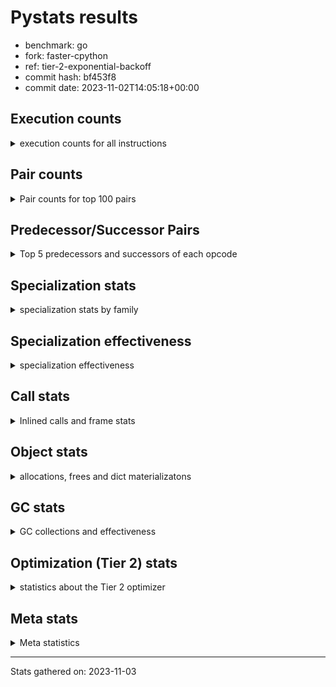 
# Pystats results

- benchmark: go
- fork: faster-cpython
- ref: tier-2-exponential-backoff
- commit hash: bf453f8
- commit date: 2023-11-02T14:05:18+00:00

## Execution counts

<details>
<summary> execution counts for all instructions </summary>

|Name | Count | Self | Cumulative | Miss ratio | 
|---|---:|---:|---:|---:|
| LOAD_FAST | 496,435,280 | 25.1% | 25.1% |  |
| LOAD_ATTR_WITH_HINT | 205,301,380 | 10.4% | 35.4% |  |
| STORE_FAST | 128,499,140 | 6.5% | 41.9% |  |
| POP_JUMP_IF_FALSE | 103,472,820 | 5.2% | 47.1% |  |
| LOAD_ATTR_INSTANCE_VALUE | 95,738,560 | 4.8% | 52.0% |  |
| COMPARE_OP_INT | 81,240,860 | 4.1% | 56.1% | 0.0% |
| RESUME_CHECK | 67,711,640 | 3.4% | 59.5% | 0.0% |
| LOAD_CONST | 56,279,180 | 2.8% | 62.3% |  |
| CALL_PY_EXACT_ARGS | 55,521,940 | 2.8% | 65.1% |  |
| RETURN_VALUE | 47,036,000 | 2.4% | 67.5% |  |
| LOAD_FAST_LOAD_FAST | 46,874,580 | 2.4% | 69.9% |  |
| COPY | 46,483,600 | 2.3% | 72.2% |  |
| STORE_ATTR_WITH_HINT | 43,272,860 | 2.2% | 74.4% | 0.0% |
| TO_BOOL_BOOL | 40,528,280 | 2.0% | 76.5% | 2.1% |
| LOAD_ATTR | 40,127,520 | 2.0% | 78.5% |  |
| LOAD_GLOBAL_MODULE | 39,189,360 | 2.0% | 80.5% |  |
| POP_TOP | 32,380,700 | 1.6% | 82.1% |  |
| ENTER_EXECUTOR | 31,777,860 | 1.6% | 83.7% |  |
| POP_JUMP_IF_TRUE | 31,388,420 | 1.6% | 85.3% |  |
| SWAP | 27,520,160 | 1.4% | 86.7% |  |
| LOAD_ATTR_METHOD_WITH_VALUES | 25,801,200 | 1.3% | 88.0% | 0.0% |
| BINARY_SUBSCR_LIST_INT | 25,042,820 | 1.3% | 89.2% | 0.2% |
| RETURN_CONST | 24,269,760 | 1.2% | 90.5% |  |
| BINARY_OP_SUBTRACT_INT | 20,087,760 | 1.0% | 91.5% |  |
| BINARY_OP_ADD_INT | 19,487,560 | 1.0% | 92.5% | 0.6% |
| STORE_ATTR_INSTANCE_VALUE | 18,809,000 | 0.9% | 93.4% |  |
| BINARY_OP | 18,666,540 | 0.9% | 94.4% |  |
| TO_BOOL_INT | 13,262,080 | 0.7% | 95.0% | 6.4% |
| STORE_SUBSCR_LIST_INT | 11,329,340 | 0.6% | 95.6% |  |
| CALL_PY_WITH_DEFAULTS | 8,443,640 | 0.4% | 96.0% |  |
| GET_ITER | 7,682,000 | 0.4% | 96.4% |  |
| FOR_ITER_LIST | 7,633,320 | 0.4% | 96.8% |  |
| STORE_GLOBAL | 6,936,240 | 0.4% | 97.1% |  |
| LOAD_ATTR_METHOD_NO_DICT | 5,972,000 | 0.3% | 97.4% |  |
| CALL_BUILTIN_CLASS | 4,738,720 | 0.2% | 97.7% |  |
| JUMP_FORWARD | 4,683,400 | 0.2% | 97.9% |  |
| LOAD_GLOBAL_BUILTIN | 4,091,080 | 0.2% | 98.1% |  |
| CALL_KW | 3,629,360 | 0.2% | 98.3% |  |
| CALL | 3,555,820 | 0.2% | 98.5% |  |
| CALL_LEN | 2,830,360 | 0.1% | 98.6% |  |
| STORE_FAST_STORE_FAST | 2,558,200 | 0.1% | 98.8% |  |
| UNARY_NOT | 2,516,720 | 0.1% | 98.9% |  |
| CONTAINS_OP | 2,516,720 | 0.1% | 99.0% |  |
| CALL_LIST_APPEND | 2,478,300 | 0.1% | 99.1% |  |
| PUSH_NULL | 2,333,180 | 0.1% | 99.3% |  |
| LOAD_ATTR_MODULE | 2,271,180 | 0.1% | 99.4% |  |
| CALL_METHOD_DESCRIPTOR_O | 1,728,200 | 0.1% | 99.5% |  |
| CALL_METHOD_DESCRIPTOR_FAST | 1,728,120 | 0.1% | 99.5% | 0.0% |
| LIST_APPEND | 1,345,200 | 0.1% | 99.6% |  |
| CALL_BUILTIN_O | 1,233,600 | 0.1% | 99.7% |  |
| BINARY_OP_MULTIPLY_INT | 1,178,180 | 0.1% | 99.7% |  |
| BINARY_OP_ADD_FLOAT | 1,117,180 | 0.1% | 99.8% |  |
| CALL_BUILTIN_FAST | 1,117,180 | 0.1% | 99.8% |  |
| TO_BOOL_ALWAYS_TRUE | 1,105,660 | 0.1% | 99.9% | 2.6% |
| COMPARE_OP_FLOAT | 1,061,280 | 0.1% | 100.0% | 2.4% |
| COMPARE_OP | 142,200 | 0.0% | 100.0% |  |
| BUILD_LIST | 90,400 | 0.0% | 100.0% |  |
| CALL_METHOD_DESCRIPTOR_NOARGS | 71,000 | 0.0% | 100.0% |  |
| EXIT_INIT_CHECK | 61,380 | 0.0% | 100.0% |  |
| CALL_ALLOC_AND_ENTER_INIT | 61,380 | 0.0% | 100.0% |  |
| IS_OP | 54,880 | 0.0% | 100.0% |  |
| POP_JUMP_IF_NOT_NONE | 54,880 | 0.0% | 100.0% |  |
| TO_BOOL_NONE | 50,560 | 0.0% | 100.0% | 60.8% |
| FOR_ITER_RANGE | 46,780 | 0.0% | 100.0% |  |
| LOAD_FAST_AND_CLEAR | 45,280 | 0.0% | 100.0% |  |
| STORE_ATTR | 40,780 | 0.0% | 100.0% |  |
| STORE_FAST_LOAD_FAST | 32,400 | 0.0% | 100.0% |  |
| TO_BOOL_LIST | 16,300 | 0.0% | 100.0% |  |
| NOP | 16,080 | 0.0% | 100.0% |  |
| JUMP_BACKWARD | 14,860 | 0.0% | 100.0% |  |
| FOR_ITER_TUPLE | 14,540 | 0.0% | 100.0% |  |
| UNPACK_SEQUENCE_TWO_TUPLE | 14,120 | 0.0% | 100.0% |  |
| LOAD_GLOBAL | 3,720 | 0.0% | 100.0% |  |
| BINARY_SUBSCR | 3,480 | 0.0% | 100.0% |  |
| TO_BOOL | 960 | 0.0% | 100.0% |  |
| FOR_ITER | 800 | 0.0% | 100.0% |  |
| RESUME | 740 | 0.0% | 100.0% | 10.8% |
| LOAD_DEREF | 240 | 0.0% | 100.0% |  |
| STORE_SUBSCR | 200 | 0.0% | 100.0% |  |
| BUILD_TUPLE | 160 | 0.0% | 100.0% |  |
| COPY_FREE_VARS | 160 | 0.0% | 100.0% |  |
| CALL_ISINSTANCE | 160 | 0.0% | 100.0% |  |
| INTERPRETER_EXIT | 140 | 0.0% | 100.0% |  |
| CALL_FUNCTION_EX | 80 | 0.0% | 100.0% |  |
| CALL_TYPE_1 | 80 | 0.0% | 100.0% |  |
| LOAD_SUPER_ATTR_METHOD | 80 | 0.0% | 100.0% |  |
| BINARY_OP_SUBTRACT_FLOAT | 60 | 0.0% | 100.0% |  |
| UNPACK_SEQUENCE | 40 | 0.0% | 100.0% |  |
| LOAD_SUPER_ATTR | 20 | 0.0% | 100.0% |  |


</details>

## Pair counts

<details>
<summary> Pair counts for top 100 pairs </summary>

|Pair | Count | Self | Cumulative | 
|---|---:|---:|---:|
| LOAD_FAST LOAD_ATTR_WITH_HINT | 188,545,320 | 9.5% | 9.5% |
| STORE_FAST LOAD_FAST | 106,316,920 | 5.4% | 14.9% |
| POP_JUMP_IF_FALSE LOAD_FAST | 84,169,380 | 4.2% | 19.1% |
| COMPARE_OP_INT POP_JUMP_IF_FALSE | 66,149,520 | 3.3% | 22.5% |
| LOAD_ATTR_WITH_HINT LOAD_FAST | 58,824,880 | 3.0% | 25.4% |
| RESUME_CHECK LOAD_FAST | 56,345,960 | 2.8% | 28.3% |
| CALL_PY_EXACT_ARGS RESUME_CHECK | 55,521,940 | 2.8% | 31.1% |
| LOAD_FAST LOAD_ATTR_INSTANCE_VALUE | 52,423,240 | 2.6% | 33.7% |
| LOAD_ATTR_WITH_HINT COMPARE_OP_INT | 41,904,280 | 2.1% | 35.9% |
| LOAD_ATTR_WITH_HINT STORE_FAST | 41,377,500 | 2.1% | 37.9% |
| LOAD_ATTR_INSTANCE_VALUE LOAD_FAST | 40,467,740 | 2.0% | 40.0% |
| LOAD_FAST RETURN_VALUE | 39,733,840 | 2.0% | 42.0% |
| RETURN_VALUE STORE_FAST | 39,727,860 | 2.0% | 44.0% |
| LOAD_FAST COPY | 33,857,160 | 1.7% | 45.7% |
| LOAD_FAST CALL_PY_EXACT_ARGS | 32,764,880 | 1.7% | 47.4% |
| LOAD_FAST LOAD_ATTR | 31,996,500 | 1.6% | 49.0% |
| TO_BOOL_BOOL POP_JUMP_IF_FALSE | 30,749,320 | 1.6% | 50.5% |
| LOAD_FAST TO_BOOL_BOOL | 28,668,640 | 1.4% | 52.0% |
| STORE_ATTR_WITH_HINT LOAD_FAST | 28,412,220 | 1.4% | 53.4% |
| LOAD_ATTR LOAD_FAST | 27,865,160 | 1.4% | 54.8% |
| LOAD_ATTR_WITH_HINT LOAD_CONST | 23,585,020 | 1.2% | 56.0% |
| LOAD_FAST_LOAD_FAST LOAD_ATTR_INSTANCE_VALUE | 22,232,760 | 1.1% | 57.1% |
| LOAD_GLOBAL_MODULE COMPARE_OP_INT | 20,401,160 | 1.0% | 58.2% |
| RETURN_CONST POP_TOP | 19,650,560 | 1.0% | 59.2% |
| LOAD_FAST BINARY_SUBSCR_LIST_INT | 17,794,560 | 0.9% | 60.0% |
| POP_TOP LOAD_FAST | 16,382,180 | 0.8% | 60.9% |
| LOAD_ATTR_INSTANCE_VALUE LOAD_ATTR_METHOD_WITH_VALUES | 15,571,680 | 0.8% | 61.7% |
| COPY LOAD_ATTR_WITH_HINT | 15,093,800 | 0.8% | 62.4% |
| SWAP STORE_ATTR_WITH_HINT | 15,093,800 | 0.8% | 63.2% |
| COMPARE_OP_INT POP_JUMP_IF_TRUE | 15,059,240 | 0.8% | 63.9% |
| LOAD_CONST BINARY_OP_SUBTRACT_INT | 15,054,240 | 0.8% | 64.7% |
| LOAD_FAST STORE_ATTR_WITH_HINT | 14,980,160 | 0.8% | 65.5% |
| LOAD_CONST BINARY_OP_ADD_INT | 14,718,920 | 0.7% | 66.2% |
| POP_JUMP_IF_TRUE ENTER_EXECUTOR | 12,986,120 | 0.7% | 66.9% |
| LOAD_ATTR_METHOD_WITH_VALUES LOAD_FAST | 12,473,880 | 0.6% | 67.5% |
| SWAP STORE_ATTR_INSTANCE_VALUE | 12,263,240 | 0.6% | 68.1% |
| BINARY_OP SWAP | 12,222,080 | 0.6% | 68.7% |
| LOAD_ATTR_WITH_HINT LOAD_GLOBAL_MODULE | 12,033,620 | 0.6% | 69.3% |
| BINARY_OP_SUBTRACT_INT SWAP | 11,517,300 | 0.6% | 69.9% |
| LOAD_FAST STORE_SUBSCR_LIST_INT | 11,329,240 | 0.6% | 70.5% |
| COPY LOAD_ATTR_INSTANCE_VALUE | 10,970,760 | 0.6% | 71.0% |
| BINARY_SUBSCR_LIST_INT BINARY_OP | 10,929,380 | 0.6% | 71.6% |
| LOAD_FAST LOAD_ATTR_METHOD_WITH_VALUES | 10,201,120 | 0.5% | 72.1% |
| LOAD_FAST_LOAD_FAST STORE_ATTR_WITH_HINT | 9,997,720 | 0.5% | 72.6% |
| LOAD_CONST COMPARE_OP_INT | 9,870,700 | 0.5% | 73.1% |
| POP_JUMP_IF_FALSE LOAD_FAST_LOAD_FAST | 9,415,040 | 0.5% | 73.6% |
| POP_JUMP_IF_TRUE LOAD_FAST | 9,290,360 | 0.5% | 74.1% |
| LOAD_FAST LOAD_GLOBAL_MODULE | 8,911,800 | 0.4% | 74.5% |
| BINARY_SUBSCR_LIST_INT STORE_FAST | 8,817,180 | 0.4% | 75.0% |
| STORE_FAST LOAD_FAST_LOAD_FAST | 8,511,520 | 0.4% | 75.4% |
| CALL_PY_WITH_DEFAULTS RESUME_CHECK | 8,443,640 | 0.4% | 75.8% |
| LOAD_ATTR CALL_PY_WITH_DEFAULTS | 8,150,120 | 0.4% | 76.2% |
| ENTER_EXECUTOR LOAD_ATTR | 8,117,140 | 0.4% | 76.6% |
| LOAD_GLOBAL_MODULE LOAD_FAST | 7,980,760 | 0.4% | 77.0% |
| LOAD_FAST LOAD_CONST | 7,871,520 | 0.4% | 77.4% |
| LOAD_ATTR_METHOD_WITH_VALUES LOAD_FAST_LOAD_FAST | 7,862,780 | 0.4% | 77.8% |
| ENTER_EXECUTOR LOAD_FAST | 7,853,040 | 0.4% | 78.2% |
| COPY TO_BOOL_INT | 7,792,000 | 0.4% | 78.6% |
| BINARY_OP_ADD_INT STORE_FAST | 7,772,400 | 0.4% | 79.0% |
| GET_ITER FOR_ITER_LIST | 7,607,380 | 0.4% | 79.4% |
| FOR_ITER_LIST STORE_FAST | 7,599,260 | 0.4% | 79.8% |
| COPY STORE_FAST | 7,550,160 | 0.4% | 80.2% |
| STORE_FAST COPY | 7,550,160 | 0.4% | 80.5% |
| LOAD_ATTR_WITH_HINT GET_ITER | 7,501,100 | 0.4% | 80.9% |
| STORE_ATTR_INSTANCE_VALUE LOAD_FAST | 7,293,780 | 0.4% | 81.3% |
| TO_BOOL_BOOL POP_JUMP_IF_TRUE | 7,246,260 | 0.4% | 81.7% |
| STORE_ATTR_WITH_HINT ENTER_EXECUTOR | 7,073,160 | 0.4% | 82.0% |
| BINARY_OP_ADD_INT STORE_GLOBAL | 6,936,180 | 0.4% | 82.4% |
| LOAD_GLOBAL_MODULE LOAD_CONST | 6,936,180 | 0.4% | 82.7% |
| TO_BOOL_INT POP_JUMP_IF_TRUE | 6,875,280 | 0.3% | 83.1% |
| BINARY_OP_SUBTRACT_INT STORE_FAST | 6,842,420 | 0.3% | 83.4% |
| TO_BOOL_INT POP_JUMP_IF_FALSE | 6,370,820 | 0.3% | 83.7% |
| LOAD_CONST LOAD_FAST | 6,054,440 | 0.3% | 84.0% |
| LOAD_ATTR_INSTANCE_VALUE LOAD_ATTR_METHOD_NO_DICT | 5,891,500 | 0.3% | 84.3% |
| POP_TOP RETURN_CONST | 5,826,000 | 0.3% | 84.6% |
| POP_JUMP_IF_TRUE POP_TOP | 5,722,360 | 0.3% | 84.9% |
| STORE_ATTR_INSTANCE_VALUE RETURN_CONST | 5,517,820 | 0.3% | 85.2% |
| LOAD_ATTR_WITH_HINT BINARY_SUBSCR_LIST_INT | 5,456,440 | 0.3% | 85.5% |
| LOAD_ATTR_METHOD_WITH_VALUES CALL_PY_EXACT_ARGS | 5,432,160 | 0.3% | 85.7% |
| RESUME_CHECK LOAD_FAST_LOAD_FAST | 5,375,360 | 0.3% | 86.0% |
| STORE_SUBSCR_LIST_INT LOAD_FAST_LOAD_FAST | 5,330,140 | 0.3% | 86.3% |
| STORE_SUBSCR_LIST_INT RETURN_CONST | 5,330,140 | 0.3% | 86.5% |
| LOAD_ATTR_WITH_HINT LOAD_ATTR_INSTANCE_VALUE | 5,288,800 | 0.3% | 86.8% |
| RESUME_CHECK LOAD_GLOBAL_MODULE | 5,279,000 | 0.3% | 87.1% |
| STORE_GLOBAL LOAD_FAST | 5,224,160 | 0.3% | 87.3% |
| LOAD_FAST_LOAD_FAST BINARY_OP_SUBTRACT_INT | 5,033,360 | 0.3% | 87.6% |
| LOAD_ATTR_INSTANCE_VALUE LOAD_ATTR_INSTANCE_VALUE | 4,805,140 | 0.2% | 87.8% |
| LOAD_ATTR_INSTANCE_VALUE COMPARE_OP_INT | 4,730,160 | 0.2% | 88.1% |
| STORE_ATTR_WITH_HINT LOAD_CONST | 4,709,340 | 0.2% | 88.3% |
| LOAD_ATTR_INSTANCE_VALUE CALL_PY_EXACT_ARGS | 4,244,680 | 0.2% | 88.5% |
| LOAD_FAST_LOAD_FAST CALL_PY_EXACT_ARGS | 4,205,500 | 0.2% | 88.7% |
| LOAD_ATTR_METHOD_NO_DICT LOAD_FAST | 4,172,960 | 0.2% | 89.0% |
| LOAD_GLOBAL_BUILTIN LOAD_FAST | 3,947,700 | 0.2% | 89.2% |
| RETURN_CONST TO_BOOL_BOOL | 3,712,460 | 0.2% | 89.3% |
| LOAD_CONST CALL_KW | 3,629,360 | 0.2% | 89.5% |
| LOAD_CONST LOAD_CONST | 3,629,360 | 0.2% | 89.7% |
| CALL_KW RESUME_CHECK | 3,629,340 | 0.2% | 89.9% |
| BINARY_OP_ADD_INT SWAP | 3,618,100 | 0.2% | 90.1% |
| BINARY_SUBSCR_LIST_INT CALL_PY_EXACT_ARGS | 3,521,040 | 0.2% | 90.2% |
| POP_JUMP_IF_FALSE POP_TOP | 3,517,680 | 0.2% | 90.4% |


</details>

## Predecessor/Successor Pairs

<details>
<summary> Top 5 predecessors and successors of each opcode </summary>

### CACHE

<details>
<summary> Successors and predecessors for CACHE </summary>

|Successors | Count | Percentage | 
|---|---:|---:|
| RESUME | 100 | 71.4% |
| RESUME_CHECK | 40 | 28.6% |


</details>

### BINARY_SUBSCR

<details>
<summary> Successors and predecessors for BINARY_SUBSCR </summary>

|Predecessors | Count | Percentage | 
|---|---:|---:|
| LOAD_FAST | 2,000 | 57.5% |
| BINARY_SUBSCR_LIST_INT | 1,080 | 31.0% |
| BINARY_SUBSCR | 200 | 5.7% |
| RETURN_VALUE | 40 | 1.1% |
| BINARY_OP | 40 | 1.1% |

|Successors | Count | Percentage | 
|---|---:|---:|
| STORE_FAST | 1,780 | 51.1% |
| BINARY_SUBSCR_LIST_INT | 1,340 | 38.5% |
| BINARY_SUBSCR | 200 | 5.7% |
| BINARY_OP | 60 | 1.7% |
| CALL | 60 | 1.7% |


</details>

### EXIT_INIT_CHECK

<details>
<summary> Successors and predecessors for EXIT_INIT_CHECK </summary>

|Predecessors | Count | Percentage | 
|---|---:|---:|
| RETURN_CONST | 61,380 | 100.0% |

|Successors | Count | Percentage | 
|---|---:|---:|
| RETURN_VALUE | 61,380 | 100.0% |


</details>

### GET_ITER

<details>
<summary> Successors and predecessors for GET_ITER </summary>

|Predecessors | Count | Percentage | 
|---|---:|---:|
| LOAD_ATTR_WITH_HINT | 7,501,100 | 97.6% |
| LOAD_ATTR_INSTANCE_VALUE | 90,420 | 1.2% |
| CALL_BUILTIN_CLASS | 45,180 | 0.6% |
| LOAD_FAST | 32,000 | 0.4% |
| LOAD_CONST | 12,960 | 0.2% |

|Successors | Count | Percentage | 
|---|---:|---:|
| FOR_ITER_LIST | 7,607,380 | 99.0% |
| LOAD_FAST_AND_CLEAR | 45,280 | 0.6% |
| FOR_ITER_RANGE | 16,040 | 0.2% |
| FOR_ITER_TUPLE | 12,940 | 0.2% |
| FOR_ITER | 360 | 0.0% |


</details>

### INTERPRETER_EXIT

<details>
<summary> Successors and predecessors for INTERPRETER_EXIT </summary>

|Predecessors | Count | Percentage | 
|---|---:|---:|
| RETURN_CONST | 140 | 100.0% |


</details>

### NOP

<details>
<summary> Successors and predecessors for NOP </summary>

|Predecessors | Count | Percentage | 
|---|---:|---:|
| STORE_FAST | 16,000 | 99.5% |
| POP_TOP | 80 | 0.5% |

|Successors | Count | Percentage | 
|---|---:|---:|
| LOAD_FAST | 16,000 | 99.5% |
| LOAD_DEREF | 80 | 0.5% |


</details>

### POP_TOP

<details>
<summary> Successors and predecessors for POP_TOP </summary>

|Predecessors | Count | Percentage | 
|---|---:|---:|
| RETURN_CONST | 19,650,560 | 60.7% |
| POP_JUMP_IF_TRUE | 5,722,360 | 17.7% |
| POP_JUMP_IF_FALSE | 3,517,680 | 10.9% |
| CALL_METHOD_DESCRIPTOR_O | 1,728,200 | 5.3% |
| CALL_METHOD_DESCRIPTOR_FAST | 1,728,120 | 5.3% |

|Successors | Count | Percentage | 
|---|---:|---:|
| LOAD_FAST | 16,382,180 | 50.6% |
| RETURN_CONST | 5,826,000 | 18.0% |
| ENTER_EXECUTOR | 3,000,960 | 9.3% |
| LOAD_CONST | 2,516,800 | 7.8% |
| JUMP_FORWARD | 1,712,100 | 5.3% |


</details>

### PUSH_NULL

<details>
<summary> Successors and predecessors for PUSH_NULL </summary>

|Predecessors | Count | Percentage | 
|---|---:|---:|
| LOAD_ATTR_MODULE | 2,271,120 | 97.3% |
| LOAD_FAST | 61,840 | 2.7% |
| LOAD_ATTR | 140 | 0.0% |
| LOAD_DEREF | 80 | 0.0% |

|Successors | Count | Percentage | 
|---|---:|---:|
| LOAD_FAST | 1,178,880 | 50.5% |
| LOAD_GLOBAL_MODULE | 1,117,160 | 47.9% |
| CALL | 17,000 | 0.7% |
| LOAD_CONST | 13,260 | 0.6% |
| LOAD_GLOBAL_BUILTIN | 6,760 | 0.3% |


</details>

### RETURN_VALUE

<details>
<summary> Successors and predecessors for RETURN_VALUE </summary>

|Predecessors | Count | Percentage | 
|---|---:|---:|
| LOAD_FAST | 39,733,840 | 84.5% |
| CONTAINS_OP | 2,516,720 | 5.4% |
| RETURN_VALUE | 1,799,200 | 3.8% |
| BINARY_OP_ADD_FLOAT | 1,117,180 | 2.4% |
| POP_JUMP_IF_FALSE | 1,034,640 | 2.2% |

|Successors | Count | Percentage | 
|---|---:|---:|
| STORE_FAST | 39,727,860 | 84.5% |
| RETURN_VALUE | 1,799,200 | 3.8% |
| CALL_PY_EXACT_ARGS | 1,744,120 | 3.7% |
| TO_BOOL_INT | 1,666,320 | 3.5% |
| LOAD_FAST | 1,151,480 | 2.4% |


</details>

### STORE_SUBSCR

<details>
<summary> Successors and predecessors for STORE_SUBSCR </summary>

|Predecessors | Count | Percentage | 
|---|---:|---:|
| LOAD_FAST | 200 | 100.0% |

|Successors | Count | Percentage | 
|---|---:|---:|
| STORE_SUBSCR_LIST_INT | 100 | 50.0% |
| LOAD_FAST | 60 | 30.0% |
| LOAD_FAST_LOAD_FAST | 20 | 10.0% |
| RETURN_CONST | 20 | 10.0% |


</details>

### TO_BOOL

<details>
<summary> Successors and predecessors for TO_BOOL </summary>

|Predecessors | Count | Percentage | 
|---|---:|---:|
| LOAD_FAST | 400 | 41.7% |
| COPY | 200 | 20.8% |
| RETURN_CONST | 120 | 12.5% |
| LOAD_ATTR | 100 | 10.4% |
| LOAD_ATTR_INSTANCE_VALUE | 80 | 8.3% |

|Successors | Count | Percentage | 
|---|---:|---:|
| TO_BOOL_BOOL | 240 | 25.0% |
| POP_JUMP_IF_FALSE | 220 | 22.9% |
| POP_JUMP_IF_TRUE | 220 | 22.9% |
| TO_BOOL_INT | 140 | 14.6% |
| TO_BOOL_ALWAYS_TRUE | 60 | 6.2% |


</details>

### UNARY_NOT

<details>
<summary> Successors and predecessors for UNARY_NOT </summary>

|Predecessors | Count | Percentage | 
|---|---:|---:|
| TO_BOOL_BOOL | 2,516,700 | 100.0% |
| TO_BOOL | 20 | 0.0% |

|Successors | Count | Percentage | 
|---|---:|---:|
| COPY | 2,516,720 | 100.0% |


</details>

### BINARY_OP

<details>
<summary> Successors and predecessors for BINARY_OP </summary>

|Predecessors | Count | Percentage | 
|---|---:|---:|
| BINARY_SUBSCR_LIST_INT | 10,929,380 | 58.6% |
| LOAD_FAST | 3,495,800 | 18.7% |
| ENTER_EXECUTOR | 1,736,940 | 9.3% |
| BINARY_OP_MULTIPLY_INT | 1,117,180 | 6.0% |
| CALL_BUILTIN_CLASS | 1,117,180 | 6.0% |

|Successors | Count | Percentage | 
|---|---:|---:|
| SWAP | 12,222,080 | 65.5% |
| CALL_BUILTIN_CLASS | 3,495,640 | 18.7% |
| STORE_FAST | 1,792,000 | 9.6% |
| CALL_BUILTIN_O | 1,117,160 | 6.0% |
| LOAD_FAST | 13,020 | 0.1% |


</details>

### BUILD_LIST

<details>
<summary> Successors and predecessors for BUILD_LIST </summary>

|Predecessors | Count | Percentage | 
|---|---:|---:|
| SWAP | 45,280 | 50.1% |
| STORE_ATTR_INSTANCE_VALUE | 16,140 | 17.9% |
| LOAD_FAST | 16,000 | 17.7% |
| STORE_FAST_STORE_FAST | 12,960 | 14.3% |
| STORE_ATTR | 20 | 0.0% |

|Successors | Count | Percentage | 
|---|---:|---:|
| SWAP | 45,280 | 50.1% |
| LOAD_FAST | 29,120 | 32.2% |
| STORE_FAST | 16,000 | 17.7% |


</details>

### BUILD_TUPLE

<details>
<summary> Successors and predecessors for BUILD_TUPLE </summary>

|Predecessors | Count | Percentage | 
|---|---:|---:|
| LOAD_GLOBAL_BUILTIN | 160 | 100.0% |

|Successors | Count | Percentage | 
|---|---:|---:|
| CALL_ISINSTANCE | 120 | 75.0% |
| CALL | 40 | 25.0% |


</details>

### CALL

<details>
<summary> Successors and predecessors for CALL </summary>

|Predecessors | Count | Percentage | 
|---|---:|---:|
| ENTER_EXECUTOR | 3,513,860 | 98.8% |
| PUSH_NULL | 17,000 | 0.5% |
| LOAD_CONST | 13,320 | 0.4% |
| CALL_LEN | 6,780 | 0.2% |
| CALL | 1,520 | 0.0% |

|Successors | Count | Percentage | 
|---|---:|---:|
| LOAD_FAST | 3,495,880 | 98.3% |
| RESUME_CHECK | 55,160 | 1.6% |
| CALL | 1,520 | 0.0% |
| CALL_PY_EXACT_ARGS | 840 | 0.0% |
| RESUME | 600 | 0.0% |


</details>

### CALL_FUNCTION_EX

<details>
<summary> Successors and predecessors for CALL_FUNCTION_EX </summary>

|Predecessors | Count | Percentage | 
|---|---:|---:|
| LOAD_FAST | 80 | 100.0% |

|Successors | Count | Percentage | 
|---|---:|---:|
| COPY_FREE_VARS | 80 | 100.0% |


</details>

### CALL_KW

<details>
<summary> Successors and predecessors for CALL_KW </summary>

|Predecessors | Count | Percentage | 
|---|---:|---:|
| LOAD_CONST | 3,629,360 | 100.0% |

|Successors | Count | Percentage | 
|---|---:|---:|
| RESUME_CHECK | 3,629,340 | 100.0% |
| RESUME | 20 | 0.0% |


</details>

### COMPARE_OP

<details>
<summary> Successors and predecessors for COMPARE_OP </summary>

|Predecessors | Count | Percentage | 
|---|---:|---:|
| LOAD_CONST | 40,340 | 28.4% |
| LOAD_FAST_LOAD_FAST | 40,300 | 28.3% |
| COMPARE_OP_INT | 32,100 | 22.6% |
| RETURN_VALUE | 16,000 | 11.3% |
| ENTER_EXECUTOR | 9,520 | 6.7% |

|Successors | Count | Percentage | 
|---|---:|---:|
| POP_JUMP_IF_FALSE | 122,260 | 86.0% |
| STORE_FAST | 16,000 | 11.3% |
| COMPARE_OP | 1,600 | 1.1% |
| POP_JUMP_IF_TRUE | 1,000 | 0.7% |
| COMPARE_OP_INT | 860 | 0.6% |


</details>

### CONTAINS_OP

<details>
<summary> Successors and predecessors for CONTAINS_OP </summary>

|Predecessors | Count | Percentage | 
|---|---:|---:|
| LOAD_ATTR_INSTANCE_VALUE | 2,516,700 | 100.0% |
| LOAD_ATTR | 20 | 0.0% |

|Successors | Count | Percentage | 
|---|---:|---:|
| RETURN_VALUE | 2,516,720 | 100.0% |


</details>

### COPY

<details>
<summary> Successors and predecessors for COPY </summary>

|Predecessors | Count | Percentage | 
|---|---:|---:|
| LOAD_FAST | 33,857,160 | 72.8% |
| STORE_FAST | 7,550,160 | 16.2% |
| UNARY_NOT | 2,516,720 | 5.4% |
| LOAD_CONST | 2,516,720 | 5.4% |
| SWAP | 26,840 | 0.1% |

|Successors | Count | Percentage | 
|---|---:|---:|
| LOAD_ATTR_WITH_HINT | 15,093,800 | 32.5% |
| LOAD_ATTR_INSTANCE_VALUE | 10,970,760 | 23.6% |
| TO_BOOL_INT | 7,792,000 | 16.8% |
| STORE_FAST | 7,550,160 | 16.2% |
| STORE_FAST_STORE_FAST | 2,516,720 | 5.4% |


</details>

### COPY_FREE_VARS

<details>
<summary> Successors and predecessors for COPY_FREE_VARS </summary>

|Predecessors | Count | Percentage | 
|---|---:|---:|
| CALL | 80 | 50.0% |
| CALL_FUNCTION_EX | 80 | 50.0% |

|Successors | Count | Percentage | 
|---|---:|---:|
| RESUME_CHECK | 140 | 87.5% |
| RESUME | 20 | 12.5% |


</details>

### ENTER_EXECUTOR

<details>
<summary> Successors and predecessors for ENTER_EXECUTOR </summary>

|Predecessors | Count | Percentage | 
|---|---:|---:|
| POP_JUMP_IF_TRUE | 12,986,120 | 40.9% |
| STORE_ATTR_WITH_HINT | 7,073,160 | 22.3% |
| POP_TOP | 3,000,960 | 9.4% |
| ENTER_EXECUTOR | 2,431,080 | 7.7% |
| STORE_FAST | 1,796,980 | 5.7% |

|Successors | Count | Percentage | 
|---|---:|---:|
| LOAD_ATTR | 8,117,140 | 25.5% |
| LOAD_FAST | 7,853,040 | 24.7% |
| CALL | 3,513,860 | 11.1% |
| STORE_ATTR_WITH_HINT | 3,200,480 | 10.1% |
| ENTER_EXECUTOR | 2,431,080 | 7.7% |


</details>

### FOR_ITER

<details>
<summary> Successors and predecessors for FOR_ITER </summary>

|Predecessors | Count | Percentage | 
|---|---:|---:|
| GET_ITER | 360 | 45.0% |
| JUMP_BACKWARD | 360 | 45.0% |
| SWAP | 80 | 10.0% |

|Successors | Count | Percentage | 
|---|---:|---:|
| STORE_FAST | 340 | 42.5% |
| FOR_ITER_LIST | 280 | 35.0% |
| FOR_ITER_RANGE | 100 | 12.5% |
| RETURN_CONST | 20 | 2.5% |
| STORE_FAST_LOAD_FAST | 20 | 2.5% |


</details>

### IS_OP

<details>
<summary> Successors and predecessors for IS_OP </summary>

|Predecessors | Count | Percentage | 
|---|---:|---:|
| LOAD_GLOBAL_MODULE | 54,860 | 100.0% |
| LOAD_GLOBAL | 20 | 0.0% |

|Successors | Count | Percentage | 
|---|---:|---:|
| POP_JUMP_IF_FALSE | 54,880 | 100.0% |


</details>

### JUMP_BACKWARD

<details>
<summary> Successors and predecessors for JUMP_BACKWARD </summary>

|Predecessors | Count | Percentage | 
|---|---:|---:|
| POP_JUMP_IF_TRUE | 4,180 | 28.1% |
| POP_TOP | 2,740 | 18.4% |
| STORE_FAST | 2,380 | 16.0% |
| LIST_APPEND | 1,360 | 9.2% |
| STORE_ATTR_WITH_HINT | 960 | 6.5% |

|Successors | Count | Percentage | 
|---|---:|---:|
| FOR_ITER_LIST | 9,600 | 64.6% |
| FOR_ITER_TUPLE | 1,580 | 10.6% |
| FOR_ITER_RANGE | 1,500 | 10.1% |
| ENTER_EXECUTOR | 860 | 5.8% |
| LOAD_FAST | 640 | 4.3% |


</details>

### JUMP_FORWARD

<details>
<summary> Successors and predecessors for JUMP_FORWARD </summary>

|Predecessors | Count | Percentage | 
|---|---:|---:|
| STORE_FAST | 2,019,600 | 43.1% |
| POP_TOP | 1,712,100 | 36.6% |
| STORE_ATTR_INSTANCE_VALUE | 910,440 | 19.4% |
| POP_JUMP_IF_TRUE | 25,240 | 0.5% |
| CALL_LIST_APPEND | 15,980 | 0.3% |

|Successors | Count | Percentage | 
|---|---:|---:|
| LOAD_GLOBAL_MODULE | 1,987,580 | 42.4% |
| LOAD_FAST | 1,778,700 | 38.0% |
| LOAD_FAST_LOAD_FAST | 904,400 | 19.3% |
| LOAD_CONST | 12,700 | 0.3% |
| LOAD_GLOBAL | 20 | 0.0% |


</details>

### LIST_APPEND

<details>
<summary> Successors and predecessors for LIST_APPEND </summary>

|Predecessors | Count | Percentage | 
|---|---:|---:|
| LOAD_FAST | 1,276,960 | 94.9% |
| RETURN_VALUE | 51,820 | 3.9% |
| LOAD_CONST | 16,400 | 1.2% |
| CALL | 20 | 0.0% |

|Successors | Count | Percentage | 
|---|---:|---:|
| ENTER_EXECUTOR | 1,343,840 | 99.9% |
| JUMP_BACKWARD | 1,360 | 0.1% |


</details>

### LOAD_ATTR

<details>
<summary> Successors and predecessors for LOAD_ATTR </summary>

|Predecessors | Count | Percentage | 
|---|---:|---:|
| LOAD_FAST | 31,996,500 | 79.7% |
| ENTER_EXECUTOR | 8,117,140 | 20.2% |
| LOAD_ATTR | 12,120 | 0.0% |
| LOAD_ATTR_INSTANCE_VALUE | 500 | 0.0% |
| COPY | 440 | 0.0% |

|Successors | Count | Percentage | 
|---|---:|---:|
| LOAD_FAST | 27,865,160 | 69.4% |
| CALL_PY_WITH_DEFAULTS | 8,150,120 | 20.3% |
| LOAD_CONST | 3,367,380 | 8.4% |
| LOAD_FAST_LOAD_FAST | 672,100 | 1.7% |
| STORE_FAST | 55,040 | 0.1% |


</details>

### LOAD_CONST

<details>
<summary> Successors and predecessors for LOAD_CONST </summary>

|Predecessors | Count | Percentage | 
|---|---:|---:|
| LOAD_ATTR_WITH_HINT | 23,585,020 | 41.9% |
| LOAD_FAST | 7,871,520 | 14.0% |
| LOAD_GLOBAL_MODULE | 6,936,180 | 12.3% |
| STORE_ATTR_WITH_HINT | 4,709,340 | 8.4% |
| LOAD_CONST | 3,629,360 | 6.4% |

|Successors | Count | Percentage | 
|---|---:|---:|
| BINARY_OP_SUBTRACT_INT | 15,054,240 | 26.7% |
| BINARY_OP_ADD_INT | 14,718,920 | 26.2% |
| COMPARE_OP_INT | 9,870,700 | 17.5% |
| LOAD_FAST | 6,054,440 | 10.8% |
| CALL_KW | 3,629,360 | 6.4% |


</details>

### LOAD_DEREF

<details>
<summary> Successors and predecessors for LOAD_DEREF </summary>

|Predecessors | Count | Percentage | 
|---|---:|---:|
| NOP | 80 | 33.3% |
| STORE_FAST | 80 | 33.3% |
| LOAD_GLOBAL_BUILTIN | 80 | 33.3% |

|Successors | Count | Percentage | 
|---|---:|---:|
| PUSH_NULL | 80 | 33.3% |
| LOAD_FAST | 80 | 33.3% |
| STORE_FAST | 80 | 33.3% |


</details>

### LOAD_FAST

<details>
<summary> Successors and predecessors for LOAD_FAST </summary>

|Predecessors | Count | Percentage | 
|---|---:|---:|
| STORE_FAST | 106,316,920 | 21.4% |
| POP_JUMP_IF_FALSE | 84,169,380 | 17.0% |
| LOAD_ATTR_WITH_HINT | 58,824,880 | 11.8% |
| RESUME_CHECK | 56,345,960 | 11.4% |
| LOAD_ATTR_INSTANCE_VALUE | 40,467,740 | 8.2% |

|Successors | Count | Percentage | 
|---|---:|---:|
| LOAD_ATTR_WITH_HINT | 188,545,320 | 38.0% |
| LOAD_ATTR_INSTANCE_VALUE | 52,423,240 | 10.6% |
| RETURN_VALUE | 39,733,840 | 8.0% |
| COPY | 33,857,160 | 6.8% |
| CALL_PY_EXACT_ARGS | 32,764,880 | 6.6% |


</details>

### LOAD_FAST_AND_CLEAR

<details>
<summary> Successors and predecessors for LOAD_FAST_AND_CLEAR </summary>

|Predecessors | Count | Percentage | 
|---|---:|---:|
| GET_ITER | 45,280 | 100.0% |

|Successors | Count | Percentage | 
|---|---:|---:|
| SWAP | 45,280 | 100.0% |


</details>

### LOAD_FAST_LOAD_FAST

<details>
<summary> Successors and predecessors for LOAD_FAST_LOAD_FAST </summary>

|Predecessors | Count | Percentage | 
|---|---:|---:|
| POP_JUMP_IF_FALSE | 9,415,040 | 20.1% |
| STORE_FAST | 8,511,520 | 18.2% |
| LOAD_ATTR_METHOD_WITH_VALUES | 7,862,780 | 16.8% |
| RESUME_CHECK | 5,375,360 | 11.5% |
| STORE_SUBSCR_LIST_INT | 5,330,140 | 11.4% |

|Successors | Count | Percentage | 
|---|---:|---:|
| LOAD_ATTR_INSTANCE_VALUE | 22,232,760 | 47.4% |
| STORE_ATTR_WITH_HINT | 9,997,720 | 21.3% |
| BINARY_OP_SUBTRACT_INT | 5,033,360 | 10.7% |
| CALL_PY_EXACT_ARGS | 4,205,500 | 9.0% |
| COMPARE_OP_INT | 3,421,780 | 7.3% |


</details>

### LOAD_GLOBAL

<details>
<summary> Successors and predecessors for LOAD_GLOBAL </summary>

|Predecessors | Count | Percentage | 
|---|---:|---:|
| LOAD_FAST | 560 | 15.1% |
| POP_JUMP_IF_FALSE | 520 | 14.0% |
| LOAD_ATTR | 300 | 8.1% |
| LOAD_GLOBAL_BUILTIN | 300 | 8.1% |
| LOAD_GLOBAL | 260 | 7.0% |

|Successors | Count | Percentage | 
|---|---:|---:|
| LOAD_GLOBAL_MODULE | 1,380 | 37.1% |
| LOAD_GLOBAL_BUILTIN | 600 | 16.1% |
| LOAD_FAST | 420 | 11.3% |
| COMPARE_OP | 340 | 9.1% |
| LOAD_GLOBAL | 260 | 7.0% |


</details>

### LOAD_SUPER_ATTR

<details>
<summary> Successors and predecessors for LOAD_SUPER_ATTR </summary>

|Predecessors | Count | Percentage | 
|---|---:|---:|
| LOAD_FAST | 20 | 100.0% |

|Successors | Count | Percentage | 
|---|---:|---:|
| LOAD_SUPER_ATTR_METHOD | 20 | 100.0% |


</details>

### POP_JUMP_IF_FALSE

<details>
<summary> Successors and predecessors for POP_JUMP_IF_FALSE </summary>

|Predecessors | Count | Percentage | 
|---|---:|---:|
| COMPARE_OP_INT | 66,149,520 | 63.9% |
| TO_BOOL_BOOL | 30,749,320 | 29.7% |
| TO_BOOL_INT | 6,370,820 | 6.2% |
| COMPARE_OP | 122,260 | 0.1% |
| IS_OP | 54,880 | 0.1% |

|Successors | Count | Percentage | 
|---|---:|---:|
| LOAD_FAST | 84,169,380 | 81.3% |
| LOAD_FAST_LOAD_FAST | 9,415,040 | 9.1% |
| POP_TOP | 3,517,680 | 3.4% |
| LOAD_GLOBAL_MODULE | 2,528,400 | 2.4% |
| ENTER_EXECUTOR | 1,753,520 | 1.7% |


</details>

### POP_JUMP_IF_NOT_NONE

<details>
<summary> Successors and predecessors for POP_JUMP_IF_NOT_NONE </summary>

|Predecessors | Count | Percentage | 
|---|---:|---:|
| LOAD_FAST | 54,880 | 100.0% |

|Successors | Count | Percentage | 
|---|---:|---:|
| LOAD_FAST | 54,880 | 100.0% |


</details>

### POP_JUMP_IF_TRUE

<details>
<summary> Successors and predecessors for POP_JUMP_IF_TRUE </summary>

|Predecessors | Count | Percentage | 
|---|---:|---:|
| COMPARE_OP_INT | 15,059,240 | 48.0% |
| TO_BOOL_BOOL | 7,246,260 | 23.1% |
| TO_BOOL_INT | 6,875,280 | 21.9% |
| TO_BOOL_ALWAYS_TRUE | 1,095,620 | 3.5% |
| COMPARE_OP_FLOAT | 1,060,820 | 3.4% |

|Successors | Count | Percentage | 
|---|---:|---:|
| ENTER_EXECUTOR | 12,986,120 | 41.4% |
| LOAD_FAST | 9,290,360 | 29.6% |
| POP_TOP | 5,722,360 | 18.2% |
| RETURN_CONST | 1,909,440 | 6.1% |
| RETURN_VALUE | 677,200 | 2.2% |


</details>

### RETURN_CONST

<details>
<summary> Successors and predecessors for RETURN_CONST </summary>

|Predecessors | Count | Percentage | 
|---|---:|---:|
| POP_TOP | 5,826,000 | 24.0% |
| STORE_ATTR_INSTANCE_VALUE | 5,517,820 | 22.7% |
| STORE_SUBSCR_LIST_INT | 5,330,140 | 22.0% |
| CALL_LIST_APPEND | 2,406,760 | 9.9% |
| ENTER_EXECUTOR | 2,241,860 | 9.2% |

|Successors | Count | Percentage | 
|---|---:|---:|
| POP_TOP | 19,650,560 | 81.0% |
| TO_BOOL_BOOL | 3,712,460 | 15.3% |
| TO_BOOL_INT | 845,100 | 3.5% |
| EXIT_INIT_CHECK | 61,380 | 0.3% |
| INTERPRETER_EXIT | 140 | 0.0% |


</details>

### STORE_ATTR

<details>
<summary> Successors and predecessors for STORE_ATTR </summary>

|Predecessors | Count | Percentage | 
|---|---:|---:|
| LOAD_FAST | 20,420 | 50.1% |
| ENTER_EXECUTOR | 11,640 | 28.5% |
| LOAD_FAST_LOAD_FAST | 6,240 | 15.3% |
| STORE_ATTR | 1,620 | 4.0% |
| SWAP | 440 | 1.1% |

|Successors | Count | Percentage | 
|---|---:|---:|
| LOAD_CONST | 23,980 | 58.8% |
| ENTER_EXECUTOR | 11,800 | 28.9% |
| STORE_ATTR | 1,620 | 4.0% |
| LOAD_FAST | 880 | 2.2% |
| STORE_ATTR_INSTANCE_VALUE | 860 | 2.1% |


</details>

### STORE_FAST

<details>
<summary> Successors and predecessors for STORE_FAST </summary>

|Predecessors | Count | Percentage | 
|---|---:|---:|
| LOAD_ATTR_WITH_HINT | 41,377,500 | 32.2% |
| RETURN_VALUE | 39,727,860 | 30.9% |
| BINARY_SUBSCR_LIST_INT | 8,817,180 | 6.9% |
| BINARY_OP_ADD_INT | 7,772,400 | 6.0% |
| FOR_ITER_LIST | 7,599,260 | 5.9% |

|Successors | Count | Percentage | 
|---|---:|---:|
| LOAD_FAST | 106,316,920 | 82.7% |
| LOAD_FAST_LOAD_FAST | 8,511,520 | 6.6% |
| COPY | 7,550,160 | 5.9% |
| LOAD_GLOBAL_MODULE | 2,227,160 | 1.7% |
| JUMP_FORWARD | 2,019,600 | 1.6% |


</details>

### STORE_FAST_LOAD_FAST

<details>
<summary> Successors and predecessors for STORE_FAST_LOAD_FAST </summary>

|Predecessors | Count | Percentage | 
|---|---:|---:|
| FOR_ITER_LIST | 16,380 | 50.6% |
| COPY | 16,000 | 49.4% |
| FOR_ITER | 20 | 0.1% |

|Successors | Count | Percentage | 
|---|---:|---:|
| LOAD_ATTR_METHOD_WITH_VALUES | 16,360 | 50.5% |
| LOAD_ATTR_INSTANCE_VALUE | 15,960 | 49.3% |
| LOAD_ATTR | 80 | 0.2% |


</details>

### STORE_FAST_STORE_FAST

<details>
<summary> Successors and predecessors for STORE_FAST_STORE_FAST </summary>

|Predecessors | Count | Percentage | 
|---|---:|---:|
| COPY | 2,516,720 | 98.4% |
| BINARY_OP_ADD_INT | 14,120 | 0.6% |
| UNPACK_SEQUENCE_TWO_TUPLE | 14,120 | 0.6% |
| BINARY_OP | 12,980 | 0.5% |
| LOAD_FAST | 240 | 0.0% |

|Successors | Count | Percentage | 
|---|---:|---:|
| LOAD_FAST | 2,516,720 | 98.4% |
| LOAD_CONST | 14,140 | 0.6% |
| LOAD_FAST_LOAD_FAST | 14,140 | 0.6% |
| BUILD_LIST | 12,960 | 0.5% |
| JUMP_BACKWARD | 240 | 0.0% |


</details>

### STORE_GLOBAL

<details>
<summary> Successors and predecessors for STORE_GLOBAL </summary>

|Predecessors | Count | Percentage | 
|---|---:|---:|
| BINARY_OP_ADD_INT | 6,936,180 | 100.0% |
| BINARY_OP | 60 | 0.0% |

|Successors | Count | Percentage | 
|---|---:|---:|
| LOAD_FAST | 5,224,160 | 75.3% |
| LOAD_GLOBAL_MODULE | 1,712,040 | 24.7% |
| LOAD_GLOBAL | 40 | 0.0% |


</details>

### SWAP

<details>
<summary> Successors and predecessors for SWAP </summary>

|Predecessors | Count | Percentage | 
|---|---:|---:|
| BINARY_OP | 12,222,080 | 44.4% |
| BINARY_OP_SUBTRACT_INT | 11,517,300 | 41.9% |
| BINARY_OP_ADD_INT | 3,618,100 | 13.1% |
| BUILD_LIST | 45,280 | 0.2% |
| LOAD_FAST_AND_CLEAR | 45,280 | 0.2% |

|Successors | Count | Percentage | 
|---|---:|---:|
| STORE_ATTR_WITH_HINT | 15,093,800 | 54.8% |
| STORE_ATTR_INSTANCE_VALUE | 12,263,240 | 44.6% |
| BUILD_LIST | 45,280 | 0.2% |
| STORE_FAST | 45,280 | 0.2% |
| FOR_ITER_RANGE | 29,140 | 0.1% |


</details>

### UNPACK_SEQUENCE

<details>
<summary> Successors and predecessors for UNPACK_SEQUENCE </summary>

|Predecessors | Count | Percentage | 
|---|---:|---:|
| FOR_ITER | 20 | 50.0% |
| FOR_ITER_TUPLE | 20 | 50.0% |

|Successors | Count | Percentage | 
|---|---:|---:|
| STORE_FAST_STORE_FAST | 20 | 50.0% |
| UNPACK_SEQUENCE_TWO_TUPLE | 20 | 50.0% |


</details>

### RESUME

<details>
<summary> Successors and predecessors for RESUME </summary>

|Predecessors | Count | Percentage | 
|---|---:|---:|
| CALL | 600 | 81.1% |
| CACHE | 100 | 13.5% |
| CALL_KW | 20 | 2.7% |
| COPY_FREE_VARS | 20 | 2.7% |

|Successors | Count | Percentage | 
|---|---:|---:|
| LOAD_FAST | 420 | 56.8% |
| LOAD_GLOBAL | 180 | 24.3% |
| LOAD_FAST_LOAD_FAST | 80 | 10.8% |
| LOAD_CONST | 60 | 8.1% |


</details>

### BINARY_OP_ADD_FLOAT

<details>
<summary> Successors and predecessors for BINARY_OP_ADD_FLOAT </summary>

|Predecessors | Count | Percentage | 
|---|---:|---:|
| CALL_BUILTIN_O | 1,117,160 | 100.0% |
| BINARY_OP | 20 | 0.0% |

|Successors | Count | Percentage | 
|---|---:|---:|
| RETURN_VALUE | 1,117,180 | 100.0% |


</details>

### BINARY_OP_ADD_INT

<details>
<summary> Successors and predecessors for BINARY_OP_ADD_INT </summary>

|Predecessors | Count | Percentage | 
|---|---:|---:|
| LOAD_CONST | 14,718,920 | 75.5% |
| LOAD_ATTR_INSTANCE_VALUE | 3,352,280 | 17.2% |
| LOAD_ATTR_WITH_HINT | 1,364,760 | 7.0% |
| LOAD_FAST_LOAD_FAST | 28,200 | 0.1% |
| LOAD_FAST | 12,500 | 0.1% |

|Successors | Count | Percentage | 
|---|---:|---:|
| STORE_FAST | 7,772,400 | 39.9% |
| STORE_GLOBAL | 6,936,180 | 35.6% |
| SWAP | 3,618,100 | 18.6% |
| CALL_BUILTIN_CLASS | 1,117,160 | 5.7% |
| LOAD_FAST_LOAD_FAST | 14,120 | 0.1% |


</details>

### BINARY_OP_MULTIPLY_INT

<details>
<summary> Successors and predecessors for BINARY_OP_MULTIPLY_INT </summary>

|Predecessors | Count | Percentage | 
|---|---:|---:|
| LOAD_FAST | 1,117,160 | 94.8% |
| LOAD_GLOBAL_MODULE | 60,900 | 5.2% |
| BINARY_OP | 120 | 0.0% |

|Successors | Count | Percentage | 
|---|---:|---:|
| BINARY_OP | 1,117,180 | 94.8% |
| CALL_BUILTIN_CLASS | 48,400 | 4.1% |
| LOAD_FAST | 12,520 | 1.1% |
| CALL | 80 | 0.0% |


</details>

### BINARY_OP_SUBTRACT_FLOAT

<details>
<summary> Successors and predecessors for BINARY_OP_SUBTRACT_FLOAT </summary>

|Predecessors | Count | Percentage | 
|---|---:|---:|
| LOAD_FAST | 40 | 66.7% |
| BINARY_OP | 20 | 33.3% |

|Successors | Count | Percentage | 
|---|---:|---:|
| STORE_FAST | 60 | 100.0% |


</details>

### BINARY_OP_SUBTRACT_INT

<details>
<summary> Successors and predecessors for BINARY_OP_SUBTRACT_INT </summary>

|Predecessors | Count | Percentage | 
|---|---:|---:|
| LOAD_CONST | 15,054,240 | 74.9% |
| LOAD_FAST_LOAD_FAST | 5,033,360 | 25.1% |
| BINARY_OP | 160 | 0.0% |

|Successors | Count | Percentage | 
|---|---:|---:|
| SWAP | 11,517,300 | 57.3% |
| STORE_FAST | 6,842,420 | 34.1% |
| BINARY_SUBSCR_LIST_INT | 1,728,000 | 8.6% |
| BINARY_SUBSCR | 40 | 0.0% |


</details>

### BINARY_SUBSCR_LIST_INT

<details>
<summary> Successors and predecessors for BINARY_SUBSCR_LIST_INT </summary>

|Predecessors | Count | Percentage | 
|---|---:|---:|
| LOAD_FAST | 17,794,560 | 71.1% |
| LOAD_ATTR_WITH_HINT | 5,456,440 | 21.8% |
| BINARY_OP_SUBTRACT_INT | 1,728,000 | 6.9% |
| ENTER_EXECUTOR | 33,540 | 0.1% |
| LOAD_GLOBAL_MODULE | 16,440 | 0.1% |

|Successors | Count | Percentage | 
|---|---:|---:|
| BINARY_OP | 10,929,380 | 43.6% |
| STORE_FAST | 8,817,180 | 35.2% |
| CALL_PY_EXACT_ARGS | 3,521,040 | 14.1% |
| LOAD_FAST | 1,728,040 | 6.9% |
| CALL_LIST_APPEND | 46,040 | 0.2% |


</details>

### CALL_ALLOC_AND_ENTER_INIT

<details>
<summary> Successors and predecessors for CALL_ALLOC_AND_ENTER_INIT </summary>

|Predecessors | Count | Percentage | 
|---|---:|---:|
| LOAD_FAST | 32,240 | 52.5% |
| LOAD_GLOBAL_MODULE | 16,080 | 26.2% |
| ENTER_EXECUTOR | 12,480 | 20.3% |
| LOAD_FAST_LOAD_FAST | 440 | 0.7% |
| CALL | 140 | 0.2% |

|Successors | Count | Percentage | 
|---|---:|---:|
| RESUME_CHECK | 61,380 | 100.0% |


</details>

### CALL_BUILTIN_CLASS

<details>
<summary> Successors and predecessors for CALL_BUILTIN_CLASS </summary>

|Predecessors | Count | Percentage | 
|---|---:|---:|
| BINARY_OP | 3,495,640 | 73.8% |
| BINARY_OP_ADD_INT | 1,117,160 | 23.6% |
| BINARY_OP_MULTIPLY_INT | 48,400 | 1.0% |
| CALL_BUILTIN_CLASS | 32,240 | 0.7% |
| LOAD_GLOBAL_BUILTIN | 16,120 | 0.3% |

|Successors | Count | Percentage | 
|---|---:|---:|
| STORE_FAST | 3,495,660 | 73.8% |
| BINARY_OP | 1,117,180 | 23.6% |
| LOAD_FAST | 48,420 | 1.0% |
| GET_ITER | 45,180 | 1.0% |
| CALL_BUILTIN_CLASS | 32,240 | 0.7% |


</details>

### CALL_BUILTIN_FAST

<details>
<summary> Successors and predecessors for CALL_BUILTIN_FAST </summary>

|Predecessors | Count | Percentage | 
|---|---:|---:|
| LOAD_FAST | 1,117,160 | 100.0% |
| CALL | 20 | 0.0% |

|Successors | Count | Percentage | 
|---|---:|---:|
| LOAD_CONST | 1,117,180 | 100.0% |


</details>

### CALL_BUILTIN_O

<details>
<summary> Successors and predecessors for CALL_BUILTIN_O </summary>

|Predecessors | Count | Percentage | 
|---|---:|---:|
| BINARY_OP | 1,117,160 | 90.6% |
| LOAD_FAST | 116,360 | 9.4% |
| CALL | 80 | 0.0% |

|Successors | Count | Percentage | 
|---|---:|---:|
| BINARY_OP_ADD_FLOAT | 1,117,160 | 90.6% |
| STORE_FAST | 116,420 | 9.4% |
| BINARY_OP | 20 | 0.0% |


</details>

### CALL_ISINSTANCE

<details>
<summary> Successors and predecessors for CALL_ISINSTANCE </summary>

|Predecessors | Count | Percentage | 
|---|---:|---:|
| BUILD_TUPLE | 120 | 75.0% |
| CALL | 40 | 25.0% |

|Successors | Count | Percentage | 
|---|---:|---:|
| TO_BOOL_BOOL | 120 | 75.0% |
| TO_BOOL | 40 | 25.0% |


</details>

### CALL_LEN

<details>
<summary> Successors and predecessors for CALL_LEN </summary>

|Predecessors | Count | Percentage | 
|---|---:|---:|
| LOAD_ATTR_INSTANCE_VALUE | 2,388,200 | 84.4% |
| LOAD_ATTR_WITH_HINT | 442,040 | 15.6% |
| CALL | 120 | 0.0% |

|Successors | Count | Percentage | 
|---|---:|---:|
| LOAD_CONST | 1,728,040 | 61.1% |
| LOAD_FAST | 637,100 | 22.5% |
| COMPARE_OP_INT | 442,040 | 15.6% |
| STORE_FAST | 16,380 | 0.6% |
| CALL | 6,780 | 0.2% |


</details>

### CALL_LIST_APPEND

<details>
<summary> Successors and predecessors for CALL_LIST_APPEND </summary>

|Predecessors | Count | Percentage | 
|---|---:|---:|
| LOAD_FAST | 2,432,160 | 98.1% |
| BINARY_SUBSCR_LIST_INT | 46,040 | 1.9% |
| CALL | 100 | 0.0% |

|Successors | Count | Percentage | 
|---|---:|---:|
| RETURN_CONST | 2,406,760 | 97.1% |
| ENTER_EXECUTOR | 45,740 | 1.8% |
| JUMP_FORWARD | 15,980 | 0.6% |
| LOAD_FAST | 9,500 | 0.4% |
| JUMP_BACKWARD | 320 | 0.0% |


</details>

### CALL_METHOD_DESCRIPTOR_FAST

<details>
<summary> Successors and predecessors for CALL_METHOD_DESCRIPTOR_FAST </summary>

|Predecessors | Count | Percentage | 
|---|---:|---:|
| LOAD_ATTR_METHOD_NO_DICT | 1,728,000 | 100.0% |
| CALL | 60 | 0.0% |
| LOAD_FAST | 60 | 0.0% |

|Successors | Count | Percentage | 
|---|---:|---:|
| POP_TOP | 1,728,120 | 100.0% |


</details>

### CALL_METHOD_DESCRIPTOR_NOARGS

<details>
<summary> Successors and predecessors for CALL_METHOD_DESCRIPTOR_NOARGS </summary>

|Predecessors | Count | Percentage | 
|---|---:|---:|
| LOAD_ATTR_METHOD_NO_DICT | 70,960 | 99.9% |
| CALL | 40 | 0.1% |

|Successors | Count | Percentage | 
|---|---:|---:|
| STORE_FAST | 54,860 | 77.3% |
| POP_TOP | 16,140 | 22.7% |


</details>

### CALL_METHOD_DESCRIPTOR_O

<details>
<summary> Successors and predecessors for CALL_METHOD_DESCRIPTOR_O </summary>

|Predecessors | Count | Percentage | 
|---|---:|---:|
| LOAD_ATTR_INSTANCE_VALUE | 1,728,160 | 100.0% |
| CALL | 40 | 0.0% |

|Successors | Count | Percentage | 
|---|---:|---:|
| POP_TOP | 1,728,200 | 100.0% |


</details>

### CALL_PY_EXACT_ARGS

<details>
<summary> Successors and predecessors for CALL_PY_EXACT_ARGS </summary>

|Predecessors | Count | Percentage | 
|---|---:|---:|
| LOAD_FAST | 32,764,880 | 59.0% |
| LOAD_ATTR_METHOD_WITH_VALUES | 5,432,160 | 9.8% |
| LOAD_ATTR_INSTANCE_VALUE | 4,244,680 | 7.6% |
| LOAD_FAST_LOAD_FAST | 4,205,500 | 7.6% |
| BINARY_SUBSCR_LIST_INT | 3,521,040 | 6.3% |

|Successors | Count | Percentage | 
|---|---:|---:|
| RESUME_CHECK | 55,521,940 | 100.0% |


</details>

### CALL_PY_WITH_DEFAULTS

<details>
<summary> Successors and predecessors for CALL_PY_WITH_DEFAULTS </summary>

|Predecessors | Count | Percentage | 
|---|---:|---:|
| LOAD_ATTR | 8,150,120 | 96.5% |
| LOAD_FAST | 293,480 | 3.5% |
| CALL | 40 | 0.0% |

|Successors | Count | Percentage | 
|---|---:|---:|
| RESUME_CHECK | 8,443,640 | 100.0% |


</details>

### CALL_TYPE_1

<details>
<summary> Successors and predecessors for CALL_TYPE_1 </summary>

|Predecessors | Count | Percentage | 
|---|---:|---:|
| LOAD_CONST | 60 | 75.0% |
| CALL | 20 | 25.0% |

|Successors | Count | Percentage | 
|---|---:|---:|
| LOAD_GLOBAL_BUILTIN | 60 | 75.0% |
| LOAD_GLOBAL | 20 | 25.0% |


</details>

### COMPARE_OP_FLOAT

<details>
<summary> Successors and predecessors for COMPARE_OP_FLOAT </summary>

|Predecessors | Count | Percentage | 
|---|---:|---:|
| LOAD_FAST | 1,060,800 | 100.0% |
| COMPARE_OP | 480 | 0.0% |

|Successors | Count | Percentage | 
|---|---:|---:|
| POP_JUMP_IF_TRUE | 1,060,820 | 100.0% |
| COMPARE_OP | 460 | 0.0% |


</details>

### COMPARE_OP_INT

<details>
<summary> Successors and predecessors for COMPARE_OP_INT </summary>

|Predecessors | Count | Percentage | 
|---|---:|---:|
| LOAD_ATTR_WITH_HINT | 41,904,280 | 51.6% |
| LOAD_GLOBAL_MODULE | 20,401,160 | 25.1% |
| LOAD_CONST | 9,870,700 | 12.1% |
| LOAD_ATTR_INSTANCE_VALUE | 4,730,160 | 5.8% |
| LOAD_FAST_LOAD_FAST | 3,421,780 | 4.2% |

|Successors | Count | Percentage | 
|---|---:|---:|
| POP_JUMP_IF_FALSE | 66,149,520 | 81.4% |
| POP_JUMP_IF_TRUE | 15,059,240 | 18.5% |
| COMPARE_OP | 32,100 | 0.0% |


</details>

### FOR_ITER_LIST

<details>
<summary> Successors and predecessors for FOR_ITER_LIST </summary>

|Predecessors | Count | Percentage | 
|---|---:|---:|
| GET_ITER | 7,607,380 | 99.7% |
| SWAP | 16,060 | 0.2% |
| JUMP_BACKWARD | 9,600 | 0.1% |
| FOR_ITER | 280 | 0.0% |

|Successors | Count | Percentage | 
|---|---:|---:|
| STORE_FAST | 7,599,260 | 99.6% |
| RETURN_CONST | 16,700 | 0.2% |
| STORE_FAST_LOAD_FAST | 16,380 | 0.2% |
| LOAD_FAST | 980 | 0.0% |


</details>

### FOR_ITER_RANGE

<details>
<summary> Successors and predecessors for FOR_ITER_RANGE </summary>

|Predecessors | Count | Percentage | 
|---|---:|---:|
| SWAP | 29,140 | 62.3% |
| GET_ITER | 16,040 | 34.3% |
| JUMP_BACKWARD | 1,500 | 3.2% |
| FOR_ITER | 100 | 0.2% |

|Successors | Count | Percentage | 
|---|---:|---:|
| STORE_FAST | 46,680 | 99.8% |
| SWAP | 100 | 0.2% |


</details>

### FOR_ITER_TUPLE

<details>
<summary> Successors and predecessors for FOR_ITER_TUPLE </summary>

|Predecessors | Count | Percentage | 
|---|---:|---:|
| GET_ITER | 12,940 | 89.0% |
| JUMP_BACKWARD | 1,580 | 10.9% |
| FOR_ITER | 20 | 0.1% |

|Successors | Count | Percentage | 
|---|---:|---:|
| UNPACK_SEQUENCE_TWO_TUPLE | 14,100 | 97.0% |
| RETURN_CONST | 420 | 2.9% |
| UNPACK_SEQUENCE | 20 | 0.1% |


</details>

### LOAD_ATTR_INSTANCE_VALUE

<details>
<summary> Successors and predecessors for LOAD_ATTR_INSTANCE_VALUE </summary>

|Predecessors | Count | Percentage | 
|---|---:|---:|
| LOAD_FAST | 52,423,240 | 54.8% |
| LOAD_FAST_LOAD_FAST | 22,232,760 | 23.2% |
| COPY | 10,970,760 | 11.5% |
| LOAD_ATTR_WITH_HINT | 5,288,800 | 5.5% |
| LOAD_ATTR_INSTANCE_VALUE | 4,805,140 | 5.0% |

|Successors | Count | Percentage | 
|---|---:|---:|
| LOAD_FAST | 40,467,740 | 42.3% |
| LOAD_ATTR_METHOD_WITH_VALUES | 15,571,680 | 16.3% |
| LOAD_ATTR_METHOD_NO_DICT | 5,891,500 | 6.2% |
| LOAD_ATTR_INSTANCE_VALUE | 4,805,140 | 5.0% |
| COMPARE_OP_INT | 4,730,160 | 4.9% |


</details>

### LOAD_ATTR_METHOD_NO_DICT

<details>
<summary> Successors and predecessors for LOAD_ATTR_METHOD_NO_DICT </summary>

|Predecessors | Count | Percentage | 
|---|---:|---:|
| LOAD_ATTR_INSTANCE_VALUE | 5,891,500 | 98.7% |
| LOAD_FAST | 80,280 | 1.3% |
| LOAD_ATTR | 220 | 0.0% |

|Successors | Count | Percentage | 
|---|---:|---:|
| LOAD_FAST | 4,172,960 | 69.9% |
| CALL_METHOD_DESCRIPTOR_FAST | 1,728,000 | 28.9% |
| CALL_METHOD_DESCRIPTOR_NOARGS | 70,960 | 1.2% |
| CALL | 80 | 0.0% |


</details>

### LOAD_ATTR_METHOD_WITH_VALUES

<details>
<summary> Successors and predecessors for LOAD_ATTR_METHOD_WITH_VALUES </summary>

|Predecessors | Count | Percentage | 
|---|---:|---:|
| LOAD_ATTR_INSTANCE_VALUE | 15,571,680 | 60.4% |
| LOAD_FAST | 10,201,120 | 39.5% |
| STORE_FAST_LOAD_FAST | 16,360 | 0.1% |
| ENTER_EXECUTOR | 11,200 | 0.0% |
| LOAD_ATTR | 700 | 0.0% |

|Successors | Count | Percentage | 
|---|---:|---:|
| LOAD_FAST | 12,473,880 | 48.3% |
| LOAD_FAST_LOAD_FAST | 7,862,780 | 30.5% |
| CALL_PY_EXACT_ARGS | 5,432,160 | 21.1% |
| LOAD_GLOBAL_MODULE | 31,920 | 0.1% |
| CALL | 280 | 0.0% |


</details>

### LOAD_ATTR_MODULE

<details>
<summary> Successors and predecessors for LOAD_ATTR_MODULE </summary>

|Predecessors | Count | Percentage | 
|---|---:|---:|
| LOAD_GLOBAL_MODULE | 2,271,020 | 100.0% |
| LOAD_ATTR | 160 | 0.0% |

|Successors | Count | Percentage | 
|---|---:|---:|
| PUSH_NULL | 2,271,120 | 100.0% |
| STORE_FAST | 60 | 0.0% |


</details>

### LOAD_ATTR_WITH_HINT

<details>
<summary> Successors and predecessors for LOAD_ATTR_WITH_HINT </summary>

|Predecessors | Count | Percentage | 
|---|---:|---:|
| LOAD_FAST | 188,545,320 | 91.8% |
| COPY | 15,093,800 | 7.4% |
| LOAD_ATTR_WITH_HINT | 1,661,400 | 0.8% |
| LOAD_ATTR | 860 | 0.0% |

|Successors | Count | Percentage | 
|---|---:|---:|
| LOAD_FAST | 58,824,880 | 28.7% |
| COMPARE_OP_INT | 41,904,280 | 20.4% |
| STORE_FAST | 41,377,500 | 20.2% |
| LOAD_CONST | 23,585,020 | 11.5% |
| LOAD_GLOBAL_MODULE | 12,033,620 | 5.9% |


</details>

### LOAD_GLOBAL_BUILTIN

<details>
<summary> Successors and predecessors for LOAD_GLOBAL_BUILTIN </summary>

|Predecessors | Count | Percentage | 
|---|---:|---:|
| LOAD_ATTR_INSTANCE_VALUE | 2,845,160 | 69.5% |
| RESUME_CHECK | 669,520 | 16.4% |
| LOAD_FAST | 442,160 | 10.8% |
| STORE_ATTR_INSTANCE_VALUE | 77,320 | 1.9% |
| LOAD_GLOBAL_BUILTIN | 32,600 | 0.8% |

|Successors | Count | Percentage | 
|---|---:|---:|
| LOAD_FAST | 3,947,700 | 96.5% |
| LOAD_GLOBAL_MODULE | 81,080 | 2.0% |
| LOAD_GLOBAL_BUILTIN | 32,600 | 0.8% |
| CALL_BUILTIN_CLASS | 16,120 | 0.4% |
| LOAD_CONST | 13,020 | 0.3% |


</details>

### LOAD_GLOBAL_MODULE

<details>
<summary> Successors and predecessors for LOAD_GLOBAL_MODULE </summary>

|Predecessors | Count | Percentage | 
|---|---:|---:|
| LOAD_ATTR_WITH_HINT | 12,033,620 | 30.7% |
| LOAD_FAST | 8,911,800 | 22.7% |
| RESUME_CHECK | 5,279,000 | 13.5% |
| POP_JUMP_IF_FALSE | 2,528,400 | 6.5% |
| STORE_FAST | 2,227,160 | 5.7% |

|Successors | Count | Percentage | 
|---|---:|---:|
| COMPARE_OP_INT | 20,401,160 | 52.1% |
| LOAD_FAST | 7,980,760 | 20.4% |
| LOAD_CONST | 6,936,180 | 17.7% |
| LOAD_ATTR_MODULE | 2,271,020 | 5.8% |
| CALL_PY_EXACT_ARGS | 1,259,560 | 3.2% |


</details>

### LOAD_SUPER_ATTR_METHOD

<details>
<summary> Successors and predecessors for LOAD_SUPER_ATTR_METHOD </summary>

|Predecessors | Count | Percentage | 
|---|---:|---:|
| LOAD_FAST | 60 | 75.0% |
| LOAD_SUPER_ATTR | 20 | 25.0% |

|Successors | Count | Percentage | 
|---|---:|---:|
| LOAD_FAST | 80 | 100.0% |


</details>

### RESUME_CHECK

<details>
<summary> Successors and predecessors for RESUME_CHECK </summary>

|Predecessors | Count | Percentage | 
|---|---:|---:|
| CALL_PY_EXACT_ARGS | 55,521,940 | 82.0% |
| CALL_PY_WITH_DEFAULTS | 8,443,640 | 12.5% |
| CALL_KW | 3,629,340 | 5.4% |
| CALL_ALLOC_AND_ENTER_INIT | 61,380 | 0.1% |
| CALL | 55,160 | 0.1% |

|Successors | Count | Percentage | 
|---|---:|---:|
| LOAD_FAST | 56,345,960 | 83.2% |
| LOAD_FAST_LOAD_FAST | 5,375,360 | 7.9% |
| LOAD_GLOBAL_MODULE | 5,279,000 | 7.8% |
| LOAD_GLOBAL_BUILTIN | 669,520 | 1.0% |
| LOAD_CONST | 41,620 | 0.1% |


</details>

### STORE_ATTR_INSTANCE_VALUE

<details>
<summary> Successors and predecessors for STORE_ATTR_INSTANCE_VALUE </summary>

|Predecessors | Count | Percentage | 
|---|---:|---:|
| SWAP | 12,263,240 | 65.2% |
| LOAD_ATTR_INSTANCE_VALUE | 2,542,160 | 13.5% |
| LOAD_FAST | 2,143,100 | 11.4% |
| LOAD_FAST_LOAD_FAST | 1,859,640 | 9.9% |
| STORE_ATTR | 860 | 0.0% |

|Successors | Count | Percentage | 
|---|---:|---:|
| LOAD_FAST | 7,293,780 | 38.8% |
| RETURN_CONST | 5,517,820 | 29.3% |
| LOAD_FAST_LOAD_FAST | 3,442,860 | 18.3% |
| ENTER_EXECUTOR | 1,333,800 | 7.1% |
| JUMP_FORWARD | 910,440 | 4.8% |


</details>

### STORE_ATTR_WITH_HINT

<details>
<summary> Successors and predecessors for STORE_ATTR_WITH_HINT </summary>

|Predecessors | Count | Percentage | 
|---|---:|---:|
| SWAP | 15,093,800 | 34.9% |
| LOAD_FAST | 14,980,160 | 34.6% |
| LOAD_FAST_LOAD_FAST | 9,997,720 | 23.1% |
| ENTER_EXECUTOR | 3,200,480 | 7.4% |
| STORE_ATTR | 700 | 0.0% |

|Successors | Count | Percentage | 
|---|---:|---:|
| LOAD_FAST | 28,412,220 | 65.7% |
| ENTER_EXECUTOR | 7,073,160 | 16.3% |
| LOAD_CONST | 4,709,340 | 10.9% |
| LOAD_FAST_LOAD_FAST | 3,076,840 | 7.1% |
| JUMP_BACKWARD | 960 | 0.0% |


</details>

### STORE_SUBSCR_LIST_INT

<details>
<summary> Successors and predecessors for STORE_SUBSCR_LIST_INT </summary>

|Predecessors | Count | Percentage | 
|---|---:|---:|
| LOAD_FAST | 11,329,240 | 100.0% |
| STORE_SUBSCR | 100 | 0.0% |

|Successors | Count | Percentage | 
|---|---:|---:|
| LOAD_FAST_LOAD_FAST | 5,330,140 | 47.0% |
| RETURN_CONST | 5,330,140 | 47.0% |
| LOAD_FAST | 669,060 | 5.9% |


</details>

### TO_BOOL_ALWAYS_TRUE

<details>
<summary> Successors and predecessors for TO_BOOL_ALWAYS_TRUE </summary>

|Predecessors | Count | Percentage | 
|---|---:|---:|
| ENTER_EXECUTOR | 1,035,800 | 93.7% |
| LOAD_ATTR_INSTANCE_VALUE | 35,040 | 3.2% |
| LOAD_FAST | 34,180 | 3.1% |
| TO_BOOL_NONE | 580 | 0.1% |
| TO_BOOL | 60 | 0.0% |

|Successors | Count | Percentage | 
|---|---:|---:|
| POP_JUMP_IF_TRUE | 1,095,620 | 99.1% |
| POP_JUMP_IF_FALSE | 9,500 | 0.9% |
| TO_BOOL_NONE | 540 | 0.0% |


</details>

### TO_BOOL_BOOL

<details>
<summary> Successors and predecessors for TO_BOOL_BOOL </summary>

|Predecessors | Count | Percentage | 
|---|---:|---:|
| LOAD_FAST | 28,668,640 | 70.7% |
| RETURN_CONST | 3,712,460 | 9.2% |
| LOAD_ATTR_WITH_HINT | 3,512,040 | 8.7% |
| COPY | 2,516,680 | 6.2% |
| ENTER_EXECUTOR | 1,235,440 | 3.0% |

|Successors | Count | Percentage | 
|---|---:|---:|
| POP_JUMP_IF_FALSE | 30,749,320 | 75.9% |
| POP_JUMP_IF_TRUE | 7,246,260 | 17.9% |
| UNARY_NOT | 2,516,700 | 6.2% |
| TO_BOOL_INT | 16,000 | 0.0% |


</details>

### TO_BOOL_INT

<details>
<summary> Successors and predecessors for TO_BOOL_INT </summary>

|Predecessors | Count | Percentage | 
|---|---:|---:|
| COPY | 7,792,000 | 58.8% |
| LOAD_FAST | 2,942,520 | 22.2% |
| RETURN_VALUE | 1,666,320 | 12.6% |
| RETURN_CONST | 845,100 | 6.4% |
| TO_BOOL_BOOL | 16,000 | 0.1% |

|Successors | Count | Percentage | 
|---|---:|---:|
| POP_JUMP_IF_TRUE | 6,875,280 | 51.8% |
| POP_JUMP_IF_FALSE | 6,370,820 | 48.0% |
| TO_BOOL_BOOL | 15,980 | 0.1% |


</details>

### TO_BOOL_LIST

<details>
<summary> Successors and predecessors for TO_BOOL_LIST </summary>

|Predecessors | Count | Percentage | 
|---|---:|---:|
| LOAD_ATTR_INSTANCE_VALUE | 16,280 | 99.9% |
| TO_BOOL | 20 | 0.1% |

|Successors | Count | Percentage | 
|---|---:|---:|
| POP_JUMP_IF_FALSE | 16,300 | 100.0% |


</details>

### TO_BOOL_NONE

<details>
<summary> Successors and predecessors for TO_BOOL_NONE </summary>

|Predecessors | Count | Percentage | 
|---|---:|---:|
| LOAD_FAST | 18,340 | 36.3% |
| LOAD_ATTR_INSTANCE_VALUE | 15,920 | 31.5% |
| ENTER_EXECUTOR | 15,720 | 31.1% |
| TO_BOOL_ALWAYS_TRUE | 540 | 1.1% |
| TO_BOOL | 40 | 0.1% |

|Successors | Count | Percentage | 
|---|---:|---:|
| POP_JUMP_IF_TRUE | 49,980 | 98.9% |
| TO_BOOL_ALWAYS_TRUE | 580 | 1.1% |


</details>

### UNPACK_SEQUENCE_TWO_TUPLE

<details>
<summary> Successors and predecessors for UNPACK_SEQUENCE_TWO_TUPLE </summary>

|Predecessors | Count | Percentage | 
|---|---:|---:|
| FOR_ITER_TUPLE | 14,100 | 99.9% |
| UNPACK_SEQUENCE | 20 | 0.1% |

|Successors | Count | Percentage | 
|---|---:|---:|
| STORE_FAST_STORE_FAST | 14,120 | 100.0% |


</details>


</details>

## Specialization stats

<details>
<summary> specialization stats by family </summary>

### BINARY_OP

<details>
<summary> specialization stats for BINARY_OP family </summary>

|Kind | Count | Ratio | 
|---|---:|---:|
|     deferred | 18,651,140 | 30.8% |
|          hit | 41,758,760 | 69.0% |
|         miss | 111,980 | 0.2% |

| | Count | Ratio | 
|---|---:|---:|
| Success | 2,880 | 18.7% |
| Failure | 12,520 | 81.3% |

|Failure kind | Count | Ratio | 
|---|---:|---:|
| add different types | 6,700 | 53.5% |
| xor | 3,540 | 28.3% |
| multiply different types | 1,040 | 8.3% |
| true divide different types | 920 | 7.3% |
| floor divide | 160 | 1.3% |
| remainder | 160 | 1.3% |


</details>

### BINARY_SUBSCR

<details>
<summary> specialization stats for BINARY_SUBSCR family </summary>

|Kind | Count | Ratio | 
|---|---:|---:|
|     deferred | 860 | 0.0% |
|          hit | 24,985,420 | 99.8% |
|         miss | 57,400 | 0.2% |

| | Count | Ratio | 
|---|---:|---:|
| Success | 1,340 | 51.1% |
| Failure | 1,280 | 48.9% |

|Failure kind | Count | Ratio | 
|---|---:|---:|
| out of range | 1,280 | 100.0% |


</details>

### CALL

<details>
<summary> specialization stats for CALL family </summary>

|Kind | Count | Ratio | 
|---|---:|---:|
|     deferred | 3,552,580 | 4.3% |
|          hit | 79,952,600 | 95.7% |
|         miss | 80 | 0.0% |

| | Count | Ratio | 
|---|---:|---:|
| Success | 1,780 | 54.9% |
| Failure | 1,460 | 45.1% |

|Failure kind | Count | Ratio | 
|---|---:|---:|
| cfunc noargs | 1,100 | 75.3% |
| bound method | 360 | 24.7% |


</details>

### COMPARE_OP

<details>
<summary> specialization stats for COMPARE_OP family </summary>

|Kind | Count | Ratio | 
|---|---:|---:|
|     deferred | 138,700 | 0.2% |
|          hit | 82,270,400 | 99.8% |
|         miss | 31,740 | 0.0% |

| | Count | Ratio | 
|---|---:|---:|
| Success | 1,340 | 38.3% |
| Failure | 2,160 | 61.7% |

|Failure kind | Count | Ratio | 
|---|---:|---:|
| big int | 1,240 | 57.4% |
| float long | 560 | 25.9% |
| bool | 200 | 9.3% |
| long float | 160 | 7.4% |


</details>

### FOR_ITER

<details>
<summary> specialization stats for FOR_ITER family </summary>

|Kind | Count | Ratio | 
|---|---:|---:|
|     deferred | 400 | 0.0% |
|          hit | 7,694,640 | 100.0% |

| | Count | Ratio | 
|---|---:|---:|
| Success | 400 | 100.0% |
| Failure | 0 | 0.0% |


</details>

### LOAD_ATTR

<details>
<summary> specialization stats for LOAD_ATTR family </summary>

|Kind | Count | Ratio | 
|---|---:|---:|
|     deferred | 40,112,060 | 10.7% |
|          hit | 335,076,900 | 89.3% |
|         miss | 7,420 | 0.0% |

| | Count | Ratio | 
|---|---:|---:|
| Success | 3,940 | 25.5% |
| Failure | 11,520 | 74.5% |

|Failure kind | Count | Ratio | 
|---|---:|---:|
| has managed dict | 11,320 | 98.3% |
| method | 200 | 1.7% |


</details>

### LOAD_GLOBAL

<details>
<summary> specialization stats for LOAD_GLOBAL family </summary>

|Kind | Count | Ratio | 
|---|---:|---:|
|     deferred | 1,740 | 0.0% |
|          hit | 43,280,440 | 100.0% |

| | Count | Ratio | 
|---|---:|---:|
| Success | 1,980 | 100.0% |
| Failure | 0 | 0.0% |


</details>

### LOAD_SUPER_ATTR

<details>
<summary> specialization stats for LOAD_SUPER_ATTR family </summary>

|Kind | Count | Ratio | 
|---|---:|---:|
|          hit | 80 | 80.0% |

| | Count | Ratio | 
|---|---:|---:|
| Success | 20 | 100.0% |
| Failure | 0 | 0.0% |


</details>

### POP_JUMP_IF_FALSE

<details>
<summary> specialization stats for POP_JUMP_IF_FALSE family </summary>


</details>

### POP_JUMP_IF_NOT_NONE

<details>
<summary> specialization stats for POP_JUMP_IF_NOT_NONE family </summary>


</details>

### POP_JUMP_IF_TRUE

<details>
<summary> specialization stats for POP_JUMP_IF_TRUE family </summary>


</details>

### STORE_ATTR

<details>
<summary> specialization stats for STORE_ATTR family </summary>

|Kind | Count | Ratio | 
|---|---:|---:|
|     deferred | 37,260 | 0.1% |
|          hit | 62,062,880 | 99.9% |
|         miss | 18,980 | 0.0% |

| | Count | Ratio | 
|---|---:|---:|
| Success | 1,560 | 44.3% |
| Failure | 1,960 | 55.7% |

|Failure kind | Count | Ratio | 
|---|---:|---:|
| not in dict | 1,480 | 75.5% |
| not in keys | 480 | 24.5% |


</details>

### STORE_SUBSCR

<details>
<summary> specialization stats for STORE_SUBSCR family </summary>

|Kind | Count | Ratio | 
|---|---:|---:|
|     deferred | 100 | 0.0% |
|          hit | 11,329,340 | 100.0% |

| | Count | Ratio | 
|---|---:|---:|
| Success | 100 | 100.0% |
| Failure | 0 | 0.0% |


</details>

### TO_BOOL

<details>
<summary> specialization stats for TO_BOOL family </summary>

|Kind | Count | Ratio | 
|---|---:|---:|
|     deferred | 368,934,881,474,190,999,680 | 671,231,998,117,655.1% |
|          hit | 53,208,140 | 96.8% |
|         miss | 1,754,740 | 3.2% |

| | Count | Ratio | 
|---|---:|---:|
| Success | 33,600 | 100.0% |
| Failure | 0 | 0.0% |


</details>

### UNPACK_SEQUENCE

<details>
<summary> specialization stats for UNPACK_SEQUENCE family </summary>

|Kind | Count | Ratio | 
|---|---:|---:|
|     deferred | 20 | 0.1% |
|          hit | 14,120 | 99.7% |

| | Count | Ratio | 
|---|---:|---:|
| Success | 20 | 100.0% |
| Failure | 0 | 0.0% |


</details>


</details>

## Specialization effectiveness

<details>
<summary> specialization effectiveness </summary>

|Instructions | Count | Ratio | 
|---|---:|---:|
| Basic | 972,074,080 | 49.1% |
| Not specialized | 197,458,200 | 10.0% |
| Specialized hits | 809,345,280 | 40.9% |
| Specialized misses | 1,982,420 | 0.1% |

### Deferred by instruction

<details>
<summary> deferred by instruction </summary>

|Name | Count | Ratio | 
|---|---:|---:|
| TO_BOOL | 368,934,881,474,190,999,680 | 100.0% |
| LOAD_ATTR | 40,112,060 | 0.0% |
| BINARY_OP | 18,651,140 | 0.0% |
| CALL | 3,552,580 | 0.0% |
| COMPARE_OP | 138,700 | 0.0% |
| STORE_ATTR | 37,260 | 0.0% |
| LOAD_GLOBAL | 1,740 | 0.0% |
| BINARY_SUBSCR | 860 | 0.0% |
| FOR_ITER | 400 | 0.0% |
| STORE_SUBSCR | 100 | 0.0% |


</details>

### Misses by instruction

<details>
<summary> misses by instruction </summary>

|Name | Count | Ratio | 
|---|---:|---:|
| TO_BOOL_BOOL | 848,000 | 42.8% |
| TO_BOOL_INT | 846,940 | 42.7% |
| BINARY_OP_ADD_INT | 111,980 | 5.6% |
| BINARY_SUBSCR_LIST_INT | 57,400 | 2.9% |
| TO_BOOL_NONE | 30,740 | 1.6% |
| TO_BOOL_ALWAYS_TRUE | 29,060 | 1.5% |
| COMPARE_OP_FLOAT | 25,380 | 1.3% |
| STORE_ATTR_WITH_HINT | 18,980 | 1.0% |
| LOAD_ATTR_METHOD_WITH_VALUES | 7,420 | 0.4% |
| COMPARE_OP_INT | 6,360 | 0.3% |


</details>


</details>

## Call stats

<details>
<summary> Inlined calls and frame stats </summary>

| | Count | Ratio | 
|---|---:|---:|
| Calls to PyEval_EvalDefault | 140 | 0.0% |
| Calls to Python functions inlined | 67,712,240 | 100.0% |
| Calls via PyEval_EvalFrame (total) | 140 | 0.0% |
| Calls via PyEval_EvalFrame (vector) | 140 | 0.0% |
| Calls via PyEval_EvalFrame (generator) | 0 | 0.0% |
| Calls via PyEval_EvalFrame (legacy) | 0 | 0.0% |
| Calls via PyEval_EvalFrame (function vectorcall) | 140 | 0.0% |
| Calls via PyEval_EvalFrame (build class) | 0 | 0.0% |
| Calls via PyEval_EvalFrame (slot) | 0 | 0.0% |
| Calls via PyEval_EvalFrame (function ex) | 80 | 0.0% |
| Calls via PyEval_EvalFrame (api) | 0 | 0.0% |
| Calls via PyEval_EvalFrame (method) | 0 | 0.0% |
| Frame objects created | 0 | 0.0% |
| Frames pushed | 70,124,760 | 103.6% |


</details>

## Object stats

<details>
<summary> allocations, frees and dict materializatons </summary>

| | Count | Ratio | 
|---|---:|---:|
| Allocations from freelist | 13,325,560 | 30.8% |
| Frees to freelist | 13,324,500 |  |
| Allocations | 29,928,980 | 69.2% |
| Allocations to 512 bytes | 29,848,000 | 69.0% |
| Allocations to 4 kbytes | 64,980 | 0.2% |
| Allocations over 4 kbytes | 16,000 | 0.0% |
| Frees | 29,759,483 |  |
| New values | 140 |  |
| Interpreter increfs | 906,616,760 | 88.0% |
| Interpreter decrefs | 996,067,520 | 92.8% |
| Increfs | 123,715,576 | 12.0% |
| Decrefs | 77,027,313 | 7.2% |
| Materialize dict (on request) | 0 | 0.0% |
| Materialize dict (new key) | 12,960 | 9,257.1% |
| Materialize dict (too big) | 0 | 0.0% |
| Materialize dict (str subclass) | 0 | 0.0% |
| Dematerialize dict | 0 | 0.0% |
| Method cache hits | 40,193,150 |  |
| Method cache misses | 1,390 |  |
| Method cache collisions | 1,054 |  |
| Method cache dunder hits | 473 |  |
| Method cache dunder misses | 127 |  |


</details>

## GC stats

<details>
<summary> GC collections and effectiveness </summary>

|Generation | Collections | Objects collected | Object visits | 
|---:|---:|---:|---:|
| 0 | 140 | 1,920 | 4,809,720 |
| 1 | 0 | 0 | 0 |
| 2 | 0 | 0 | 0 |


</details>

## Optimization (Tier 2) stats

<details>
<summary> statistics about the Tier 2 optimizer </summary>

| | Count | Ratio | 
|---|---:|---:|
| Optimization attempts | 860 |  |
| Traces created | 860 | 100.0% |
| Trace stack overflow | 0 | 0.0% |
| Trace stack underflow | 20 | 2.3% |
| Trace too long | 120 | 14.0% |
| Trace too short | 0 | 0.0% |
| Inner loop found | 0 | 0.0% |
| Recursive call | 0 | 0.0% |
| Traces executed | 31,777,860 |  |
| Uops executed | 873,183,520 | 27.48 |

### Trace length histogram

<details>
<summary> trace length histogram </summary>

|Range | Count | Ratio | 
|---|---:|---:|
| <= 1 | 0 | 0.0% |
| <= 2 | 0 | 0.0% |
| <= 4 | 0 | 0.0% |
| <= 8 | 0 | 0.0% |
| <= 16 | 20 | 2.3% |
| <= 32 | 200 | 23.3% |
| <= 64 | 500 | 58.1% |
| <= 128 | 140 | 16.3% |


</details>

### Optimized trace length histogram

<details>
<summary> optimized trace length histogram </summary>

|Range | Count | Ratio | 
|---|---:|---:|
| <= 1 | 0 | 0.0% |
| <= 2 | 0 | 0.0% |
| <= 4 | 0 | 0.0% |
| <= 8 | 0 | 0.0% |
| <= 16 | 100 | 11.6% |
| <= 32 | 320 | 37.2% |
| <= 64 | 300 | 34.9% |
| <= 128 | 140 | 16.3% |


</details>

### Trace run length histogram

<details>
<summary> trace run length histogram </summary>

|Range | Count | Ratio | 
|---|---:|---:|
| <= 1 | 0 | 0.0% |
| <= 2 | 0 | 0.0% |
| <= 4 | 0 | 0.0% |
| <= 8 | 6,178,460 | 19.4% |
| <= 16 | 4,081,780 | 12.8% |
| <= 32 | 17,494,500 | 55.1% |
| <= 64 | 528,700 | 1.7% |
| <= 128 | 3,373,240 | 10.6% |
| <= 256 | 76,140 | 0.2% |
| <= 512 | 22,960 | 0.1% |
| <= 1,024 | 22,000 | 0.1% |
| <= 2,048 | 20 | 0.0% |
| <= 4,096 | 60 | 0.0% |


</details>

### Uop execution stats

<details>
<summary> uop execution stats </summary>

|Name | Count | Self | Cumulative | Miss ratio | 
|---|---:|---:|---:|---:|
| _SET_IP | 208,195,100 | 23.8% | 23.8% |  |
| LOAD_FAST | 78,719,240 | 9.0% | 32.9% |  |
| _POP_JUMP_IF_TRUE | 48,999,320 | 5.6% | 38.5% |  |
| STORE_FAST | 46,224,060 | 5.3% | 43.8% |  |
| _GUARD_TYPE_VERSION | 44,051,760 | 5.0% | 48.8% |  |
| _GUARD_GLOBALS_VERSION | 32,924,860 | 3.8% | 52.6% |  |
| _ITER_CHECK_LIST | 32,748,000 | 3.8% | 56.3% |  |
| _IS_ITER_EXHAUSTED_LIST | 32,748,000 | 3.8% | 60.1% |  |
| _EXIT_TRACE | 30,263,620 | 3.5% | 63.5% |  |
| _CHECK_ATTR_WITH_HINT | 28,376,160 | 3.2% | 66.8% |  |
| _LOAD_ATTR_WITH_HINT | 28,376,160 | 3.2% | 70.0% |  |
| _LOAD_GLOBAL_MODULE | 27,708,860 | 3.2% | 73.2% |  |
| _ITER_NEXT_LIST | 26,121,700 | 3.0% | 76.2% |  |
| COMPARE_OP_INT | 23,940,840 | 2.7% | 79.0% |  |
| _POP_JUMP_IF_FALSE | 17,814,960 | 2.0% | 81.0% |  |
| LOAD_CONST | 8,425,300 | 1.0% | 82.0% |  |
| POP_TOP | 8,282,540 | 0.9% | 82.9% |  |
| _CHECK_MANAGED_OBJECT_HAS_VALUES | 7,900,140 | 0.9% | 83.8% |  |
| _LOAD_ATTR_INSTANCE_VALUE | 7,900,140 | 0.9% | 84.7% |  |
| _GUARD_KEYS_VERSION | 7,741,920 | 0.9% | 85.6% | 0.1% |
| _GUARD_DORV_VALUES_INST_ATTR_FROM_DICT | 7,741,920 | 0.9% | 86.5% |  |
| _LOAD_ATTR_METHOD_WITH_VALUES | 7,730,720 | 0.9% | 87.4% |  |
| RESUME_CHECK | 6,036,420 | 0.7% | 88.1% |  |
| _CHECK_PEP_523 | 6,036,420 | 0.7% | 88.8% |  |
| _CHECK_FUNCTION_EXACT_ARGS | 6,036,420 | 0.7% | 89.4% |  |
| _CHECK_STACK_SPACE | 6,036,420 | 0.7% | 90.1% |  |
| _INIT_CALL_PY_EXACT_ARGS | 6,036,420 | 0.7% | 90.8% |  |
| _PUSH_FRAME | 6,036,420 | 0.7% | 91.5% |  |
| _SAVE_RETURN_OFFSET | 6,036,420 | 0.7% | 92.2% |  |
| _GUARD_BUILTINS_VERSION | 5,216,000 | 0.6% | 92.8% |  |
| _LOAD_GLOBAL_BUILTINS | 5,216,000 | 0.6% | 93.4% |  |
| _GUARD_BOTH_INT | 4,717,000 | 0.5% | 93.9% | 9.6% |
| _JUMP_TO_TOP | 4,621,340 | 0.5% | 94.5% |  |
| TO_BOOL_BOOL | 4,239,840 | 0.5% | 95.0% |  |
| _BINARY_OP_ADD_INT | 4,231,940 | 0.5% | 95.4% |  |
| PUSH_NULL | 3,517,780 | 0.4% | 95.9% |  |
| _CHECK_ATTR_MODULE | 3,513,860 | 0.4% | 96.3% |  |
| _LOAD_ATTR_MODULE | 3,513,860 | 0.4% | 96.7% |  |
| COPY | 3,270,480 | 0.4% | 97.0% |  |
| _ITER_CHECK_RANGE | 3,112,880 | 0.4% | 97.4% |  |
| _IS_ITER_EXHAUSTED_RANGE | 3,112,880 | 0.4% | 97.7% |  |
| _ITER_NEXT_RANGE | 3,083,700 | 0.4% | 98.1% |  |
| BINARY_SUBSCR_LIST_INT | 2,553,040 | 0.3% | 98.4% |  |
| _POP_FRAME | 2,504,420 | 0.3% | 98.7% |  |
| TO_BOOL_NONE | 2,040,640 | 0.2% | 98.9% | 51.5% |
| SWAP | 1,978,000 | 0.2% | 99.1% |  |
| CALL_LEN | 1,737,040 | 0.2% | 99.3% |  |
| TO_BOOL_INT | 1,727,840 | 0.2% | 99.5% |  |
| LIST_APPEND | 1,286,080 | 0.1% | 99.7% |  |
| GET_ITER | 1,276,160 | 0.1% | 99.8% |  |
| STORE_GLOBAL | 1,260,560 | 0.1% | 100.0% |  |
| _ITER_CHECK_TUPLE | 50,240 | 0.0% | 100.0% |  |
| _IS_ITER_EXHAUSTED_TUPLE | 50,240 | 0.0% | 100.0% |  |
| UNPACK_SEQUENCE_TWO_TUPLE | 37,700 | 0.0% | 100.0% |  |
| _ITER_NEXT_TUPLE | 37,700 | 0.0% | 100.0% |  |
| _BINARY_OP_MULTIPLY_INT | 33,540 | 0.0% | 100.0% |  |
| _LOAD_ATTR_METHOD_NO_DICT | 33,540 | 0.0% | 100.0% |  |
| TO_BOOL_LIST | 9,200 | 0.0% | 100.0% |  |
| TO_BOOL_ALWAYS_TRUE | 5,840 | 0.0% | 100.0% |  |
| CALL_BUILTIN_O | 3,920 | 0.0% | 100.0% |  |


</details>

### Unsupported opcodes

<details>
<summary> unsupported opcodes </summary>

|Opcode | Count | 
|---|---:|
| LOAD_ATTR | 200 |
| CALL | 80 |
| STORE_ATTR_WITH_HINT | 80 |
| BINARY_OP | 60 |
| COMPARE_OP | 40 |
| STORE_ATTR | 20 |
| CALL_ALLOC_AND_ENTER_INIT | 20 |


</details>


</details>

## Meta stats

<details>
<summary> Meta statistics </summary>

| | Count | 
|---|---:|
| Number of data files | 20 |


</details>

---
Stats gathered on: 2023-11-03
